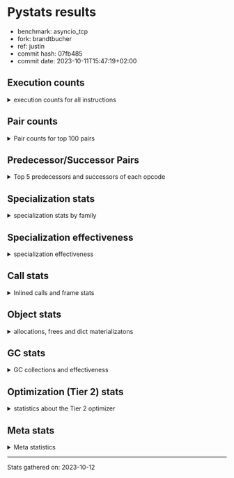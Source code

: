 
# Pystats results

- benchmark: asyncio_tcp
- fork: brandtbucher
- ref: justin
- commit hash: 07fb485
- commit date: 2023-10-11T15:47:19+02:00

## Execution counts

<details>
<summary> execution counts for all instructions </summary>

|Name | Count | Self | Cumulative | Miss ratio | 
|---|---:|---:|---:|---:|
| LOAD_FAST | 65,982,375 | 21.3% | 21.3% |  |
| LOAD_ATTR_INSTANCE_VALUE | 22,723,215 | 7.4% | 28.7% |  |
| RESUME_CHECK | 16,155,660 | 5.2% | 33.9% |  |
| STORE_FAST | 14,751,825 | 4.8% | 38.7% |  |
| POP_JUMP_IF_FALSE | 13,589,280 | 4.4% | 43.1% |  |
| CALL_PY_EXACT_ARGS | 11,454,495 | 3.7% | 46.8% |  |
| LOAD_CONST | 10,886,370 | 3.5% | 50.3% |  |
| LOAD_ATTR_METHOD_WITH_VALUES | 9,997,845 | 3.2% | 53.6% |  |
| TO_BOOL_BOOL | 9,881,220 | 3.2% | 56.8% |  |
| POP_TOP | 9,633,090 | 3.1% | 59.9% |  |
| RETURN_VALUE | 9,411,660 | 3.0% | 62.9% |  |
| LOAD_GLOBAL_MODULE | 6,383,035 | 2.1% | 65.0% |  |
| LOAD_FAST_LOAD_FAST | 6,072,585 | 2.0% | 66.9% |  |
| RETURN_CONST | 5,821,905 | 1.9% | 68.8% |  |
| LOAD_GLOBAL_BUILTIN | 5,765,280 | 1.9% | 70.7% | 0.0% |
| POP_JUMP_IF_TRUE | 5,047,740 | 1.6% | 72.3% |  |
| LOAD_ATTR_SLOT | 5,030,625 | 1.6% | 74.0% |  |
| LOAD_ATTR_METHOD_NO_DICT | 4,635,180 | 1.5% | 75.4% |  |
| STORE_ATTR_SLOT | 4,209,270 | 1.4% | 76.8% |  |
| LOAD_ATTR | 4,129,565 | 1.3% | 78.1% |  |
| NOP | 3,719,430 | 1.2% | 79.4% |  |
| CALL | 3,270,825 | 1.1% | 80.4% |  |
| BINARY_OP | 3,170,290 | 1.0% | 81.4% |  |
| TO_BOOL_INT | 3,157,455 | 1.0% | 82.5% |  |
| COMPARE_OP_INT | 2,783,925 | 0.9% | 83.4% |  |
| LOAD_ATTR_MODULE | 2,567,335 | 0.8% | 84.2% |  |
| PUSH_NULL | 2,269,905 | 0.7% | 84.9% |  |
| CALL_LEN | 2,214,750 | 0.7% | 85.6% |  |
| COPY | 2,026,110 | 0.7% | 86.3% |  |
| INTERPRETER_EXIT | 1,999,350 | 0.6% | 86.9% |  |
| JUMP_FORWARD | 1,960,380 | 0.6% | 87.6% |  |
| TO_BOOL | 1,827,890 | 0.6% | 88.2% |  |
| ENTER_EXECUTOR | 1,814,895 | 0.6% | 88.8% |  |
| POP_JUMP_IF_NOT_NONE | 1,750,920 | 0.6% | 89.3% |  |
| POP_JUMP_IF_NONE | 1,715,355 | 0.6% | 89.9% |  |
| STORE_ATTR_INSTANCE_VALUE | 1,703,160 | 0.6% | 90.4% |  |
| GET_ITER | 1,449,960 | 0.5% | 90.9% |  |
| SEND_GEN | 1,227,720 | 0.4% | 91.3% |  |
| BUILD_LIST | 1,203,240 | 0.4% | 91.7% |  |
| TO_BOOL_LIST | 1,196,700 | 0.4% | 92.1% |  |
| STORE_FAST_STORE_FAST | 1,092,645 | 0.4% | 92.4% |  |
| UNPACK_SEQUENCE_TWO_TUPLE | 1,092,525 | 0.4% | 92.8% |  |
| CALL_METHOD_DESCRIPTOR_FAST | 1,012,815 | 0.3% | 93.1% |  |
| CALL_ISINSTANCE | 986,280 | 0.3% | 93.4% |  |
| YIELD_VALUE | 980,760 | 0.3% | 93.7% |  |
| JUMP_BACKWARD_NO_INTERRUPT | 980,640 | 0.3% | 94.1% |  |
| CALL_METHOD_DESCRIPTOR_FAST_WITH_KEYWORDS | 973,350 | 0.3% | 94.4% |  |
| FOR_ITER_LIST | 962,940 | 0.3% | 94.7% |  |
| UNARY_NOT | 960,120 | 0.3% | 95.0% |  |
| CALL_METHOD_DESCRIPTOR_O | 820,785 | 0.3% | 95.3% | 0.1% |
| BUILD_TUPLE | 773,955 | 0.3% | 95.5% |  |
| CALL_METHOD_DESCRIPTOR_NOARGS | 769,620 | 0.2% | 95.8% | 0.2% |
| CALL_FUNCTION_EX | 768,285 | 0.2% | 96.0% |  |
| GET_AWAITABLE | 740,280 | 0.2% | 96.2% |  |
| END_SEND | 740,280 | 0.2% | 96.5% |  |
| LIST_EXTEND | 721,200 | 0.2% | 96.7% |  |
| CALL_INTRINSIC_1 | 721,200 | 0.2% | 97.0% |  |
| LOAD_DEREF | 543,810 | 0.2% | 97.1% |  |
| CALL_BUILTIN_CLASS | 539,235 | 0.2% | 97.3% |  |
| SWAP | 532,875 | 0.2% | 97.5% |  |
| COPY_FREE_VARS | 518,550 | 0.2% | 97.6% |  |
| LOAD_ATTR_NONDESCRIPTOR_WITH_VALUES | 498,375 | 0.2% | 97.8% |  |
| TO_BOOL_NONE | 496,500 | 0.2% | 98.0% |  |
| RETURN_GENERATOR | 493,980 | 0.2% | 98.1% |  |
| SEND | 493,600 | 0.2% | 98.3% |  |
| CALL_PY_WITH_DEFAULTS | 493,290 | 0.2% | 98.4% |  |
| UNARY_INVERT | 486,405 | 0.2% | 98.6% |  |
| LOAD_SUPER_ATTR_METHOD | 482,100 | 0.2% | 98.8% |  |
| FOR_ITER_RANGE | 481,200 | 0.2% | 98.9% |  |
| BINARY_OP_ADD_FLOAT | 480,960 | 0.2% | 99.1% |  |
| CALL_LIST_APPEND | 280,365 | 0.1% | 99.2% |  |
| BINARY_SLICE | 280,245 | 0.1% | 99.2% |  |
| CALL_KW | 260,130 | 0.1% | 99.3% |  |
| STORE_SUBSCR_DICT | 252,570 | 0.1% | 99.4% |  |
| CALL_BOUND_METHOD_EXACT_ARGS | 252,090 | 0.1% | 99.5% |  |
| CONTAINS_OP | 241,080 | 0.1% | 99.6% |  |
| LOAD_ATTR_PROPERTY | 241,020 | 0.1% | 99.7% |  |
| BINARY_OP_ADD_INT | 240,540 | 0.1% | 99.7% |  |
| DELETE_SUBSCR | 240,240 | 0.1% | 99.8% |  |
| BUILD_SLICE | 240,240 | 0.1% | 99.9% |  |
| BINARY_OP_MULTIPLY_INT | 240,240 | 0.1% | 100.0% |  |
| CALL_BUILTIN_FAST_WITH_KEYWORDS | 45,645 | 0.0% | 100.0% |  |
| COMPARE_OP | 13,470 | 0.0% | 100.0% |  |
| BINARY_SUBSCR_DICT | 12,750 | 0.0% | 100.0% |  |
| FOR_ITER | 12,420 | 0.0% | 100.0% |  |
| JUMP_BACKWARD | 6,615 | 0.0% | 100.0% |  |
| BINARY_OP_SUBTRACT_INT | 6,120 | 0.0% | 100.0% |  |
| STORE_ATTR | 2,200 | 0.0% | 100.0% |  |
| LOAD_GLOBAL | 2,100 | 0.0% | 100.0% |  |
| IS_OP | 1,020 | 0.0% | 100.0% |  |
| MAKE_CELL | 840 | 0.0% | 100.0% |  |
| CALL_TYPE_1 | 720 | 0.0% | 100.0% |  |
| STORE_DEREF | 660 | 0.0% | 100.0% |  |
| LOAD_SUPER_ATTR_ATTR | 540 | 0.0% | 100.0% |  |
| CALL_BUILTIN_FAST | 540 | 0.0% | 100.0% |  |
| BUILD_MAP | 540 | 0.0% | 100.0% |  |
| PUSH_EXC_INFO | 480 | 0.0% | 100.0% |  |
| POP_EXCEPT | 480 | 0.0% | 100.0% |  |
| CHECK_EXC_MATCH | 480 | 0.0% | 100.0% |  |
| EXIT_INIT_CHECK | 420 | 0.0% | 100.0% |  |
| CALL_ALLOC_AND_ENTER_INIT | 420 | 0.0% | 100.0% |  |
| SET_FUNCTION_ATTRIBUTE | 360 | 0.0% | 100.0% |  |
| MAKE_FUNCTION | 360 | 0.0% | 100.0% |  |
| LOAD_ATTR_CLASS | 300 | 0.0% | 100.0% |  |
| BUILD_SET | 300 | 0.0% | 100.0% |  |
| BINARY_SUBSCR_GETITEM | 300 | 0.0% | 100.0% |  |
| CALL_BUILTIN_O | 240 | 0.0% | 100.0% | 25.0% |
| UNPACK_SEQUENCE | 200 | 0.0% | 100.0% |  |
| UNPACK_SEQUENCE_TUPLE | 180 | 0.0% | 100.0% |  |
| STORE_SUBSCR | 180 | 0.0% | 100.0% |  |
| DICT_MERGE | 180 | 0.0% | 100.0% |  |
| COMPARE_OP_STR | 180 | 0.0% | 100.0% |  |
| LOAD_SUPER_ATTR | 140 | 0.0% | 100.0% |  |
| FOR_ITER_TUPLE | 120 | 0.0% | 100.0% |  |
| RERAISE | 60 | 0.0% | 100.0% |  |
| RAISE_VARARGS | 60 | 0.0% | 100.0% |  |
| LOAD_FAST_AND_CLEAR | 60 | 0.0% | 100.0% |  |
| LIST_APPEND | 60 | 0.0% | 100.0% |  |
| IMPORT_NAME | 60 | 0.0% | 100.0% |  |
| BINARY_SUBSCR_LIST_INT | 60 | 0.0% | 100.0% |  |
| BINARY_OP_SUBTRACT_FLOAT | 60 | 0.0% | 100.0% |  |
| BEFORE_ASYNC_WITH | 60 | 0.0% | 100.0% |  |
| BINARY_SUBSCR | 40 | 0.0% | 100.0% |  |


</details>

## Pair counts

<details>
<summary> Pair counts for top 100 pairs </summary>

|Pair | Count | Self | Cumulative | 
|---|---:|---:|---:|
| LOAD_FAST LOAD_ATTR_INSTANCE_VALUE | 21,970,455 | 7.1% | 7.1% |
| CALL_PY_EXACT_ARGS RESUME_CHECK | 10,708,065 | 3.5% | 10.6% |
| RESUME_CHECK LOAD_FAST | 10,190,550 | 3.3% | 13.9% |
| STORE_FAST LOAD_FAST | 8,914,515 | 2.9% | 16.8% |
| POP_JUMP_IF_FALSE LOAD_FAST | 7,313,850 | 2.4% | 19.1% |
| TO_BOOL_BOOL POP_JUMP_IF_FALSE | 6,694,470 | 2.2% | 21.3% |
| LOAD_ATTR_METHOD_WITH_VALUES CALL_PY_EXACT_ARGS | 5,281,805 | 1.7% | 23.0% |
| LOAD_FAST LOAD_ATTR_SLOT | 5,024,525 | 1.6% | 24.6% |
| LOAD_FAST LOAD_ATTR_METHOD_WITH_VALUES | 4,823,045 | 1.6% | 26.2% |
| RETURN_CONST POP_TOP | 4,791,375 | 1.6% | 27.7% |
| LOAD_FAST CALL_PY_EXACT_ARGS | 4,702,430 | 1.5% | 29.3% |
| LOAD_CONST LOAD_FAST | 4,412,670 | 1.4% | 30.7% |
| LOAD_ATTR_INSTANCE_VALUE TO_BOOL_BOOL | 4,375,875 | 1.4% | 32.1% |
| LOAD_ATTR_METHOD_WITH_VALUES LOAD_FAST | 4,214,130 | 1.4% | 33.5% |
| POP_TOP LOAD_FAST | 4,000,545 | 1.3% | 34.8% |
| LOAD_GLOBAL_BUILTIN LOAD_FAST | 3,963,690 | 1.3% | 36.0% |
| LOAD_FAST RETURN_VALUE | 3,445,035 | 1.1% | 37.1% |
| LOAD_FAST LOAD_ATTR | 3,378,845 | 1.1% | 38.2% |
| LOAD_ATTR_INSTANCE_VALUE LOAD_ATTR_METHOD_NO_DICT | 2,973,925 | 1.0% | 39.2% |
| LOAD_ATTR_INSTANCE_VALUE LOAD_ATTR_METHOD_WITH_VALUES | 2,967,710 | 1.0% | 40.2% |
| LOAD_FAST LOAD_GLOBAL_MODULE | 2,832,805 | 0.9% | 41.1% |
| POP_JUMP_IF_TRUE LOAD_FAST | 2,820,330 | 0.9% | 42.0% |
| COMPARE_OP_INT POP_JUMP_IF_FALSE | 2,783,685 | 0.9% | 42.9% |
| LOAD_CONST STORE_FAST | 2,735,055 | 0.9% | 43.8% |
| NOP LOAD_FAST | 2,733,630 | 0.9% | 44.7% |
| LOAD_ATTR_INSTANCE_VALUE RETURN_VALUE | 2,710,305 | 0.9% | 45.5% |
| LOAD_GLOBAL_MODULE LOAD_ATTR_MODULE | 2,566,115 | 0.8% | 46.4% |
| RETURN_VALUE STORE_FAST | 2,477,520 | 0.8% | 47.2% |
| LOAD_FAST LOAD_CONST | 2,459,775 | 0.8% | 48.0% |
| RETURN_VALUE TO_BOOL_BOOL | 2,445,075 | 0.8% | 48.8% |
| LOAD_FAST STORE_ATTR_SLOT | 2,233,170 | 0.7% | 49.5% |
| TO_BOOL_BOOL POP_JUMP_IF_TRUE | 2,226,690 | 0.7% | 50.2% |
| TO_BOOL_INT POP_JUMP_IF_FALSE | 2,150,205 | 0.7% | 50.9% |
| LOAD_ATTR_METHOD_NO_DICT LOAD_FAST | 2,084,910 | 0.7% | 51.6% |
| POP_TOP RETURN_CONST | 2,040,930 | 0.7% | 52.2% |
| CACHE RESUME_CHECK | 1,998,210 | 0.6% | 52.9% |
| RESUME_CHECK LOAD_GLOBAL_BUILTIN | 1,994,385 | 0.6% | 53.5% |
| LOAD_FAST_LOAD_FAST STORE_ATTR_SLOT | 1,976,100 | 0.6% | 54.2% |
| LOAD_ATTR_INSTANCE_VALUE CALL_LEN | 1,923,000 | 0.6% | 54.8% |
| TO_BOOL POP_JUMP_IF_TRUE | 1,813,260 | 0.6% | 55.4% |
| POP_JUMP_IF_FALSE LOAD_CONST | 1,732,620 | 0.6% | 55.9% |
| STORE_FAST JUMP_FORWARD | 1,719,300 | 0.6% | 56.5% |
| RESUME_CHECK NOP | 1,718,910 | 0.6% | 57.0% |
| LOAD_CONST COMPARE_OP_INT | 1,713,320 | 0.6% | 57.6% |
| LOAD_FAST STORE_ATTR_INSTANCE_VALUE | 1,699,620 | 0.5% | 58.1% |
| COPY TO_BOOL_INT | 1,545,150 | 0.5% | 58.6% |
| LOAD_GLOBAL_MODULE BINARY_OP | 1,544,790 | 0.5% | 59.1% |
| CALL STORE_FAST | 1,520,190 | 0.5% | 59.6% |
| LOAD_ATTR_MODULE PUSH_NULL | 1,511,275 | 0.5% | 60.1% |
| LOAD_FAST POP_JUMP_IF_NOT_NONE | 1,509,720 | 0.5% | 60.6% |
| POP_TOP LOAD_CONST | 1,501,935 | 0.5% | 61.1% |
| STORE_ATTR_SLOT LOAD_FAST_LOAD_FAST | 1,481,655 | 0.5% | 61.6% |
| JUMP_FORWARD LOAD_FAST | 1,478,940 | 0.5% | 62.1% |
| POP_JUMP_IF_NONE LOAD_FAST | 1,473,135 | 0.5% | 62.5% |
| LOAD_ATTR_SLOT LOAD_ATTR_METHOD_WITH_VALUES | 1,472,480 | 0.5% | 63.0% |
| LOAD_FAST LOAD_ATTR_METHOD_NO_DICT | 1,374,465 | 0.4% | 63.5% |
| LOAD_ATTR_SLOT TO_BOOL_BOOL | 1,332,900 | 0.4% | 63.9% |
| LOAD_ATTR_METHOD_NO_DICT LOAD_FAST_LOAD_FAST | 1,299,225 | 0.4% | 64.3% |
| LOAD_FAST_LOAD_FAST LOAD_FAST | 1,262,115 | 0.4% | 64.7% |
| RESUME_CHECK LOAD_GLOBAL_MODULE | 1,256,725 | 0.4% | 65.1% |
| STORE_ATTR_SLOT LOAD_CONST | 1,234,275 | 0.4% | 65.5% |
| LOAD_FAST LOAD_GLOBAL_BUILTIN | 1,226,040 | 0.4% | 65.9% |
| TO_BOOL_LIST POP_JUMP_IF_FALSE | 1,196,580 | 0.4% | 66.3% |
| LOAD_ATTR_INSTANCE_VALUE TO_BOOL_LIST | 1,196,580 | 0.4% | 66.7% |
| UNPACK_SEQUENCE_TWO_TUPLE STORE_FAST_STORE_FAST | 1,092,405 | 0.4% | 67.0% |
| STORE_FAST_STORE_FAST LOAD_FAST | 1,092,045 | 0.4% | 67.4% |
| BINARY_OP COPY | 1,064,190 | 0.3% | 67.7% |
| POP_JUMP_IF_FALSE RETURN_CONST | 1,026,900 | 0.3% | 68.1% |
| LOAD_ATTR LOAD_FAST | 1,025,925 | 0.3% | 68.4% |
| LOAD_GLOBAL_MODULE LOAD_FAST | 1,024,965 | 0.3% | 68.7% |
| POP_JUMP_IF_NOT_NONE LOAD_FAST | 1,020,915 | 0.3% | 69.1% |
| LOAD_FAST TO_BOOL | 1,018,760 | 0.3% | 69.4% |
| POP_JUMP_IF_FALSE POP_TOP | 1,018,560 | 0.3% | 69.7% |
| STORE_FAST RETURN_CONST | 1,008,765 | 0.3% | 70.1% |
| TO_BOOL_INT POP_JUMP_IF_TRUE | 1,007,190 | 0.3% | 70.4% |
| CALL RETURN_VALUE | 1,002,045 | 0.3% | 70.7% |
| CALL_LEN STORE_FAST | 1,001,640 | 0.3% | 71.0% |
| RETURN_VALUE RETURN_VALUE | 986,220 | 0.3% | 71.3% |
| CALL_ISINSTANCE TO_BOOL_BOOL | 986,180 | 0.3% | 71.7% |
| LOAD_GLOBAL_BUILTIN CALL_ISINSTANCE | 985,760 | 0.3% | 72.0% |
| NOP LOAD_GLOBAL_MODULE | 985,180 | 0.3% | 72.3% |
| LOAD_FAST STORE_FAST | 985,080 | 0.3% | 72.6% |
| POP_JUMP_IF_TRUE LOAD_CONST | 985,065 | 0.3% | 72.9% |
| LOAD_FAST POP_JUMP_IF_NONE | 981,570 | 0.3% | 73.3% |
| RESUME_CHECK JUMP_BACKWARD_NO_INTERRUPT | 980,640 | 0.3% | 73.6% |
| RETURN_VALUE INTERPRETER_EXIT | 975,300 | 0.3% | 73.9% |
| STORE_ATTR_INSTANCE_VALUE LOAD_FAST | 975,000 | 0.3% | 74.2% |
| STORE_FAST NOP | 974,370 | 0.3% | 74.5% |
| LOAD_FAST GET_ITER | 962,580 | 0.3% | 74.8% |
| GET_ITER FOR_ITER_LIST | 962,500 | 0.3% | 75.1% |
| TO_BOOL_BOOL UNARY_NOT | 960,060 | 0.3% | 75.5% |
| CALL_METHOD_DESCRIPTOR_O POP_TOP | 820,725 | 0.3% | 75.7% |
| LOAD_ATTR_INSTANCE_VALUE TO_BOOL | 807,210 | 0.3% | 76.0% |
| BINARY_OP TO_BOOL_INT | 800,250 | 0.3% | 76.2% |
| PUSH_NULL LOAD_FAST | 793,185 | 0.3% | 76.5% |
| LOAD_FAST CALL_METHOD_DESCRIPTOR_O | 786,345 | 0.3% | 76.8% |
| BINARY_OP STORE_FAST | 778,500 | 0.3% | 77.0% |
| RETURN_CONST INTERPRETER_EXIT | 777,030 | 0.3% | 77.3% |
| CALL_FUNCTION_EX POP_TOP | 767,865 | 0.2% | 77.5% |
| RETURN_VALUE LOAD_FAST | 761,505 | 0.2% | 77.8% |


</details>

## Predecessor/Successor Pairs

<details>
<summary> Top 5 predecessors and successors of each opcode </summary>

### BINARY_SLICE

<details>
<summary> Successors and predecessors for BINARY_SLICE </summary>

|Predecessors | Count | Percentage | 
|---|---:|---:|
| LOAD_FAST | 240,240 | 85.7% |
| LOAD_CONST | 40,005 | 14.3% |

|Successors | Count | Percentage | 
|---|---:|---:|
| CALL | 240,240 | 85.7% |
| CALL_METHOD_DESCRIPTOR_O | 33,720 | 12.0% |
| STORE_FAST | 5,925 | 2.1% |
| UNPACK_SEQUENCE_TWO_TUPLE | 180 | 0.1% |
| LIST_EXTEND | 180 | 0.1% |


</details>

### CACHE

<details>
<summary> Successors and predecessors for CACHE </summary>

|Predecessors | Count | Percentage | 
|---|---:|---:|

|Successors | Count | Percentage | 
|---|---:|---:|
| RESUME_CHECK | 1,998,210 | 99.9% |
| COPY_FREE_VARS | 540 | 0.0% |
| POP_TOP | 300 | 0.0% |
| RETURN_GENERATOR | 240 | 0.0% |
| MAKE_CELL | 60 | 0.0% |


</details>

### BEFORE_ASYNC_WITH

<details>
<summary> Successors and predecessors for BEFORE_ASYNC_WITH </summary>

|Predecessors | Count | Percentage | 
|---|---:|---:|
| LOAD_FAST | 60 | 100.0% |

|Successors | Count | Percentage | 
|---|---:|---:|
| GET_AWAITABLE | 60 | 100.0% |


</details>

### BINARY_SUBSCR

<details>
<summary> Successors and predecessors for BINARY_SUBSCR </summary>

|Predecessors | Count | Percentage | 
|---|---:|---:|
| LOAD_FAST | 20 | 50.0% |
| LOAD_CONST | 20 | 50.0% |

|Successors | Count | Percentage | 
|---|---:|---:|
| BINARY_SUBSCR_LIST_INT | 20 | 50.0% |
| BINARY_SUBSCR_DICT | 20 | 50.0% |


</details>

### CHECK_EXC_MATCH

<details>
<summary> Successors and predecessors for CHECK_EXC_MATCH </summary>

|Predecessors | Count | Percentage | 
|---|---:|---:|
| LOAD_GLOBAL_BUILTIN | 360 | 75.0% |
| BUILD_TUPLE | 120 | 25.0% |

|Successors | Count | Percentage | 
|---|---:|---:|
| POP_JUMP_IF_FALSE | 480 | 100.0% |


</details>

### DELETE_SUBSCR

<details>
<summary> Successors and predecessors for DELETE_SUBSCR </summary>

|Predecessors | Count | Percentage | 
|---|---:|---:|
| BUILD_SLICE | 240,240 | 100.0% |

|Successors | Count | Percentage | 
|---|---:|---:|
| LOAD_FAST | 240,240 | 100.0% |


</details>

### END_SEND

<details>
<summary> Successors and predecessors for END_SEND </summary>

|Predecessors | Count | Percentage | 
|---|---:|---:|
| RETURN_CONST | 252,660 | 34.1% |
| SEND | 246,600 | 33.3% |
| RETURN_VALUE | 241,020 | 32.6% |

|Successors | Count | Percentage | 
|---|---:|---:|
| POP_TOP | 499,380 | 67.5% |
| STORE_FAST | 240,600 | 32.5% |
| UNPACK_SEQUENCE_TWO_TUPLE | 120 | 0.0% |
| UNPACK_SEQUENCE | 60 | 0.0% |
| RETURN_VALUE | 60 | 0.0% |


</details>

### EXIT_INIT_CHECK

<details>
<summary> Successors and predecessors for EXIT_INIT_CHECK </summary>

|Predecessors | Count | Percentage | 
|---|---:|---:|
| RETURN_CONST | 420 | 100.0% |

|Successors | Count | Percentage | 
|---|---:|---:|
| RETURN_VALUE | 420 | 100.0% |


</details>

### GET_ITER

<details>
<summary> Successors and predecessors for GET_ITER </summary>

|Predecessors | Count | Percentage | 
|---|---:|---:|
| LOAD_FAST | 962,580 | 66.4% |
| CALL_BUILTIN_CLASS | 481,140 | 33.2% |
| LOAD_ATTR_INSTANCE_VALUE | 6,060 | 0.4% |
| CALL_METHOD_DESCRIPTOR_NOARGS | 120 | 0.0% |
| LOAD_DEREF | 60 | 0.0% |

|Successors | Count | Percentage | 
|---|---:|---:|
| FOR_ITER_LIST | 962,500 | 66.4% |
| FOR_ITER_RANGE | 481,080 | 33.2% |
| FOR_ITER | 6,260 | 0.4% |
| LOAD_FAST_AND_CLEAR | 60 | 0.0% |
| FOR_ITER_TUPLE | 60 | 0.0% |


</details>

### INTERPRETER_EXIT

<details>
<summary> Successors and predecessors for INTERPRETER_EXIT </summary>

|Predecessors | Count | Percentage | 
|---|---:|---:|
| RETURN_VALUE | 975,300 | 48.8% |
| RETURN_CONST | 777,030 | 38.9% |
| YIELD_VALUE | 246,720 | 12.3% |
| RETURN_GENERATOR | 300 | 0.0% |

|Successors | Count | Percentage | 
|---|---:|---:|


</details>

### MAKE_FUNCTION

<details>
<summary> Successors and predecessors for MAKE_FUNCTION </summary>

|Predecessors | Count | Percentage | 
|---|---:|---:|
| LOAD_CONST | 360 | 100.0% |

|Successors | Count | Percentage | 
|---|---:|---:|
| SET_FUNCTION_ATTRIBUTE | 360 | 100.0% |


</details>

### NOP

<details>
<summary> Successors and predecessors for NOP </summary>

|Predecessors | Count | Percentage | 
|---|---:|---:|
| RESUME_CHECK | 1,718,910 | 46.2% |
| STORE_FAST | 974,370 | 26.2% |
| POP_JUMP_IF_FALSE | 520,905 | 14.0% |
| POP_JUMP_IF_TRUE | 246,345 | 6.6% |
| STORE_ATTR_INSTANCE_VALUE | 240,240 | 6.5% |

|Successors | Count | Percentage | 
|---|---:|---:|
| LOAD_FAST | 2,733,630 | 73.5% |
| LOAD_GLOBAL_MODULE | 985,180 | 26.5% |
| LOAD_GLOBAL_BUILTIN | 300 | 0.0% |
| LOAD_DEREF | 120 | 0.0% |
| LOAD_GLOBAL | 80 | 0.0% |


</details>

### POP_EXCEPT

<details>
<summary> Successors and predecessors for POP_EXCEPT </summary>

|Predecessors | Count | Percentage | 
|---|---:|---:|
| POP_TOP | 360 | 75.0% |
| SWAP | 60 | 12.5% |
| COPY | 60 | 12.5% |

|Successors | Count | Percentage | 
|---|---:|---:|
| RETURN_CONST | 240 | 50.0% |
| RETURN_VALUE | 60 | 12.5% |
| RERAISE | 60 | 12.5% |
| POP_TOP | 60 | 12.5% |
| LOAD_CONST | 60 | 12.5% |


</details>

### POP_TOP

<details>
<summary> Successors and predecessors for POP_TOP </summary>

|Predecessors | Count | Percentage | 
|---|---:|---:|
| RETURN_CONST | 4,791,375 | 49.7% |
| POP_JUMP_IF_FALSE | 1,018,560 | 10.6% |
| CALL_METHOD_DESCRIPTOR_O | 820,725 | 8.5% |
| CALL_FUNCTION_EX | 767,865 | 8.0% |
| END_SEND | 499,380 | 5.2% |

|Successors | Count | Percentage | 
|---|---:|---:|
| LOAD_FAST | 4,000,545 | 41.5% |
| RETURN_CONST | 2,040,930 | 21.2% |
| LOAD_CONST | 1,501,935 | 15.6% |
| ENTER_EXECUTOR | 573,450 | 6.0% |
| LOAD_GLOBAL_MODULE | 527,130 | 5.5% |


</details>

### PUSH_EXC_INFO

<details>
<summary> Successors and predecessors for PUSH_EXC_INFO </summary>

|Predecessors | Count | Percentage | 
|---|---:|---:|
| BINARY_SUBSCR_DICT | 300 | 62.5% |
| RERAISE | 60 | 12.5% |
| CALL_METHOD_DESCRIPTOR_O | 60 | 12.5% |
| CALL_METHOD_DESCRIPTOR_NOARGS | 60 | 12.5% |

|Successors | Count | Percentage | 
|---|---:|---:|
| LOAD_GLOBAL_BUILTIN | 440 | 91.7% |
| LOAD_GLOBAL | 40 | 8.3% |


</details>

### PUSH_NULL

<details>
<summary> Successors and predecessors for PUSH_NULL </summary>

|Predecessors | Count | Percentage | 
|---|---:|---:|
| LOAD_ATTR_MODULE | 1,511,275 | 66.6% |
| LOAD_ATTR | 721,460 | 31.8% |
| LOAD_DEREF | 35,610 | 1.6% |
| LOAD_FAST | 1,560 | 0.1% |

|Successors | Count | Percentage | 
|---|---:|---:|
| LOAD_FAST | 793,185 | 34.9% |
| LOAD_FAST_LOAD_FAST | 746,595 | 32.9% |
| CALL | 729,465 | 32.1% |
| LOAD_CONST | 360 | 0.0% |
| CALL_PY_EXACT_ARGS | 160 | 0.0% |


</details>

### RETURN_GENERATOR

<details>
<summary> Successors and predecessors for RETURN_GENERATOR </summary>

|Predecessors | Count | Percentage | 
|---|---:|---:|
| CALL_PY_EXACT_ARGS | 252,900 | 51.2% |
| ENTER_EXECUTOR | 240,180 | 48.6% |
| CALL_KW | 300 | 0.1% |
| CACHE | 240 | 0.0% |
| MAKE_CELL | 180 | 0.0% |

|Successors | Count | Percentage | 
|---|---:|---:|
| GET_AWAITABLE | 493,380 | 99.9% |
| INTERPRETER_EXIT | 300 | 0.1% |
| STORE_FAST | 120 | 0.0% |
| CALL | 80 | 0.0% |
| LIST_APPEND | 60 | 0.0% |


</details>

### RETURN_VALUE

<details>
<summary> Successors and predecessors for RETURN_VALUE </summary>

|Predecessors | Count | Percentage | 
|---|---:|---:|
| LOAD_FAST | 3,445,035 | 36.6% |
| LOAD_ATTR_INSTANCE_VALUE | 2,710,305 | 28.8% |
| CALL | 1,002,045 | 10.6% |
| RETURN_VALUE | 986,220 | 10.5% |
| CALL_METHOD_DESCRIPTOR_FAST | 492,630 | 5.2% |

|Successors | Count | Percentage | 
|---|---:|---:|
| STORE_FAST | 2,477,520 | 26.3% |
| TO_BOOL_BOOL | 2,445,075 | 26.0% |
| RETURN_VALUE | 986,220 | 10.5% |
| INTERPRETER_EXIT | 975,300 | 10.4% |
| LOAD_FAST | 761,505 | 8.1% |


</details>

### STORE_SUBSCR

<details>
<summary> Successors and predecessors for STORE_SUBSCR </summary>

|Predecessors | Count | Percentage | 
|---|---:|---:|
| LOAD_ATTR_INSTANCE_VALUE | 120 | 66.7% |
| STORE_SUBSCR | 20 | 11.1% |
| LOAD_FAST | 20 | 11.1% |
| LOAD_CONST | 20 | 11.1% |

|Successors | Count | Percentage | 
|---|---:|---:|
| RETURN_CONST | 120 | 66.7% |
| STORE_SUBSCR_DICT | 40 | 22.2% |
| STORE_SUBSCR | 20 | 11.1% |


</details>

### TO_BOOL

<details>
<summary> Successors and predecessors for TO_BOOL </summary>

|Predecessors | Count | Percentage | 
|---|---:|---:|
| LOAD_FAST | 1,018,760 | 55.7% |
| LOAD_ATTR_INSTANCE_VALUE | 807,210 | 44.2% |
| TO_BOOL | 740 | 0.0% |
| LOAD_ATTR | 560 | 0.0% |
| CALL_METHOD_DESCRIPTOR_NOARGS | 200 | 0.0% |

|Successors | Count | Percentage | 
|---|---:|---:|
| POP_JUMP_IF_TRUE | 1,813,260 | 99.2% |
| POP_JUMP_IF_FALSE | 12,870 | 0.7% |
| TO_BOOL_BOOL | 860 | 0.0% |
| TO_BOOL | 740 | 0.0% |
| TO_BOOL_NONE | 100 | 0.0% |


</details>

### UNARY_INVERT

<details>
<summary> Successors and predecessors for UNARY_INVERT </summary>

|Predecessors | Count | Percentage | 
|---|---:|---:|
| LOAD_ATTR_MODULE | 246,165 | 50.6% |
| BINARY_OP | 240,240 | 49.4% |

|Successors | Count | Percentage | 
|---|---:|---:|
| BINARY_OP | 486,405 | 100.0% |


</details>

### UNARY_NOT

<details>
<summary> Successors and predecessors for UNARY_NOT </summary>

|Predecessors | Count | Percentage | 
|---|---:|---:|
| TO_BOOL_BOOL | 960,060 | 100.0% |
| TO_BOOL_INT | 60 | 0.0% |

|Successors | Count | Percentage | 
|---|---:|---:|
| COPY | 480,060 | 50.0% |
| RETURN_VALUE | 480,000 | 50.0% |
| STORE_FAST | 60 | 0.0% |


</details>

### BINARY_OP

<details>
<summary> Successors and predecessors for BINARY_OP </summary>

|Predecessors | Count | Percentage | 
|---|---:|---:|
| LOAD_GLOBAL_MODULE | 1,544,790 | 48.7% |
| LOAD_ATTR_MODULE | 565,935 | 17.9% |
| UNARY_INVERT | 486,405 | 15.3% |
| POP_JUMP_IF_FALSE | 285,870 | 9.0% |
| LOAD_ATTR | 280,065 | 8.8% |

|Successors | Count | Percentage | 
|---|---:|---:|
| COPY | 1,064,190 | 33.6% |
| TO_BOOL_INT | 800,250 | 25.2% |
| STORE_FAST | 778,500 | 24.6% |
| BUILD_TUPLE | 280,065 | 8.8% |
| UNARY_INVERT | 240,240 | 7.6% |


</details>

### BUILD_LIST

<details>
<summary> Successors and predecessors for BUILD_LIST </summary>

|Predecessors | Count | Percentage | 
|---|---:|---:|
| STORE_FAST | 481,080 | 40.0% |
| LOAD_ATTR_SLOT | 480,960 | 40.0% |
| LOAD_FAST_LOAD_FAST | 240,060 | 20.0% |
| LOAD_FAST | 480 | 0.0% |
| STORE_ATTR_INSTANCE_VALUE | 240 | 0.0% |

|Successors | Count | Percentage | 
|---|---:|---:|
| LOAD_FAST | 721,440 | 60.0% |
| STORE_FAST | 481,440 | 40.0% |
| RETURN_VALUE | 180 | 0.0% |
| STORE_DEREF | 120 | 0.0% |
| SWAP | 60 | 0.0% |


</details>

### BUILD_MAP

<details>
<summary> Successors and predecessors for BUILD_MAP </summary>

|Predecessors | Count | Percentage | 
|---|---:|---:|
| BUILD_TUPLE | 180 | 33.3% |
| STORE_FAST | 60 | 11.1% |
| STORE_ATTR_INSTANCE_VALUE | 60 | 11.1% |
| RESUME_CHECK | 60 | 11.1% |
| POP_TOP | 60 | 11.1% |

|Successors | Count | Percentage | 
|---|---:|---:|
| LOAD_FAST | 360 | 66.7% |
| STORE_FAST | 180 | 33.3% |


</details>

### BUILD_SET

<details>
<summary> Successors and predecessors for BUILD_SET </summary>

|Predecessors | Count | Percentage | 
|---|---:|---:|
| LOAD_ATTR_MODULE | 300 | 100.0% |

|Successors | Count | Percentage | 
|---|---:|---:|
| CONTAINS_OP | 300 | 100.0% |


</details>

### BUILD_SLICE

<details>
<summary> Successors and predecessors for BUILD_SLICE </summary>

|Predecessors | Count | Percentage | 
|---|---:|---:|
| LOAD_FAST | 240,240 | 100.0% |

|Successors | Count | Percentage | 
|---|---:|---:|
| DELETE_SUBSCR | 240,240 | 100.0% |


</details>

### BUILD_TUPLE

<details>
<summary> Successors and predecessors for BUILD_TUPLE </summary>

|Predecessors | Count | Percentage | 
|---|---:|---:|
| BINARY_OP | 280,065 | 36.2% |
| LOAD_CONST | 246,105 | 31.8% |
| LOAD_FAST | 240,720 | 31.1% |
| LOAD_FAST_LOAD_FAST | 6,525 | 0.8% |
| LOAD_GLOBAL_BUILTIN | 240 | 0.0% |

|Successors | Count | Percentage | 
|---|---:|---:|
| CALL_LIST_APPEND | 280,065 | 36.2% |
| CALL_PY_EXACT_ARGS | 252,070 | 32.6% |
| CALL | 240,280 | 31.0% |
| LOAD_CONST | 360 | 0.0% |
| RETURN_VALUE | 300 | 0.0% |


</details>

### CALL

<details>
<summary> Successors and predecessors for CALL </summary>

|Predecessors | Count | Percentage | 
|---|---:|---:|
| PUSH_NULL | 729,465 | 22.3% |
| LOAD_FAST_LOAD_FAST | 500,190 | 15.3% |
| LOAD_CONST | 493,505 | 15.1% |
| LOAD_ATTR_INSTANCE_VALUE | 487,125 | 14.9% |
| LOAD_ATTR | 240,760 | 7.4% |

|Successors | Count | Percentage | 
|---|---:|---:|
| STORE_FAST | 1,520,190 | 46.5% |
| RETURN_VALUE | 1,002,045 | 30.6% |
| POP_TOP | 247,980 | 7.6% |
| RESUME_CHECK | 247,005 | 7.6% |
| LOAD_CONST | 240,300 | 7.3% |


</details>

### CALL_FUNCTION_EX

<details>
<summary> Successors and predecessors for CALL_FUNCTION_EX </summary>

|Predecessors | Count | Percentage | 
|---|---:|---:|
| CALL_INTRINSIC_1 | 721,200 | 93.9% |
| ENTER_EXECUTOR | 46,725 | 6.1% |
| LOAD_FAST | 180 | 0.0% |
| DICT_MERGE | 180 | 0.0% |

|Successors | Count | Percentage | 
|---|---:|---:|
| POP_TOP | 767,865 | 99.9% |
| RESUME_CHECK | 180 | 0.0% |
| GET_AWAITABLE | 120 | 0.0% |
| MAKE_CELL | 60 | 0.0% |
| COPY_FREE_VARS | 60 | 0.0% |


</details>

### CALL_INTRINSIC_1

<details>
<summary> Successors and predecessors for CALL_INTRINSIC_1 </summary>

|Predecessors | Count | Percentage | 
|---|---:|---:|
| LIST_EXTEND | 721,200 | 100.0% |

|Successors | Count | Percentage | 
|---|---:|---:|
| CALL_FUNCTION_EX | 721,200 | 100.0% |


</details>

### CALL_KW

<details>
<summary> Successors and predecessors for CALL_KW </summary>

|Predecessors | Count | Percentage | 
|---|---:|---:|
| LOAD_CONST | 260,130 | 100.0% |

|Successors | Count | Percentage | 
|---|---:|---:|
| RETURN_VALUE | 246,660 | 94.8% |
| COPY_FREE_VARS | 11,850 | 4.6% |
| STORE_FAST | 600 | 0.2% |
| RETURN_GENERATOR | 300 | 0.1% |
| RESUME_CHECK | 300 | 0.1% |


</details>

### COMPARE_OP

<details>
<summary> Successors and predecessors for COMPARE_OP </summary>

|Predecessors | Count | Percentage | 
|---|---:|---:|
| LOAD_ATTR | 11,850 | 88.0% |
| LOAD_ATTR_MODULE | 780 | 5.8% |
| LOAD_CONST | 400 | 3.0% |
| COMPARE_OP | 280 | 2.1% |
| CALL_BUILTIN_CLASS | 120 | 0.9% |

|Successors | Count | Percentage | 
|---|---:|---:|
| POP_JUMP_IF_FALSE | 12,930 | 96.0% |
| COMPARE_OP | 280 | 2.1% |
| COMPARE_OP_INT | 140 | 1.0% |
| POP_JUMP_IF_TRUE | 60 | 0.4% |
| COMPARE_OP_STR | 60 | 0.4% |


</details>

### CONTAINS_OP

<details>
<summary> Successors and predecessors for CONTAINS_OP </summary>

|Predecessors | Count | Percentage | 
|---|---:|---:|
| LOAD_ATTR_INSTANCE_VALUE | 240,240 | 99.7% |
| BUILD_SET | 300 | 0.1% |
| LOAD_GLOBAL_MODULE | 180 | 0.1% |
| LOAD_FAST | 180 | 0.1% |
| LOAD_ATTR_SLOT | 120 | 0.0% |

|Successors | Count | Percentage | 
|---|---:|---:|
| POP_JUMP_IF_FALSE | 240,900 | 99.9% |
| POP_JUMP_IF_TRUE | 180 | 0.1% |


</details>

### COPY

<details>
<summary> Successors and predecessors for COPY </summary>

|Predecessors | Count | Percentage | 
|---|---:|---:|
| BINARY_OP | 1,064,190 | 52.5% |
| CALL_LEN | 480,960 | 23.7% |
| UNARY_NOT | 480,060 | 23.7% |
| LOAD_FAST | 360 | 0.0% |
| CALL_BUILTIN_FAST | 180 | 0.0% |

|Successors | Count | Percentage | 
|---|---:|---:|
| TO_BOOL_INT | 1,545,150 | 76.3% |
| TO_BOOL_BOOL | 480,300 | 23.7% |
| LOAD_ATTR_INSTANCE_VALUE | 280 | 0.0% |
| COMPARE_OP_INT | 120 | 0.0% |
| LOAD_ATTR | 80 | 0.0% |


</details>

### COPY_FREE_VARS

<details>
<summary> Successors and predecessors for COPY_FREE_VARS </summary>

|Predecessors | Count | Percentage | 
|---|---:|---:|
| CALL_PY_EXACT_ARGS | 493,530 | 95.2% |
| CALL_KW | 11,850 | 2.3% |
| CALL_BOUND_METHOD_EXACT_ARGS | 11,850 | 2.3% |
| LOAD_ATTR_PROPERTY | 540 | 0.1% |
| CACHE | 540 | 0.1% |

|Successors | Count | Percentage | 
|---|---:|---:|
| RESUME_CHECK | 518,430 | 100.0% |
| RETURN_GENERATOR | 60 | 0.0% |
| MAKE_CELL | 60 | 0.0% |


</details>

### DICT_MERGE

<details>
<summary> Successors and predecessors for DICT_MERGE </summary>

|Predecessors | Count | Percentage | 
|---|---:|---:|
| LOAD_FAST | 180 | 100.0% |

|Successors | Count | Percentage | 
|---|---:|---:|
| CALL_FUNCTION_EX | 180 | 100.0% |


</details>

### ENTER_EXECUTOR

<details>
<summary> Successors and predecessors for ENTER_EXECUTOR </summary>

|Predecessors | Count | Percentage | 
|---|---:|---:|
| POP_TOP | 573,450 | 31.6% |
| POP_JUMP_IF_FALSE | 480,900 | 26.5% |
| CALL_LIST_APPEND | 280,065 | 15.4% |
| POP_JUMP_IF_TRUE | 240,300 | 13.2% |
| STORE_FAST | 240,180 | 13.2% |

|Successors | Count | Percentage | 
|---|---:|---:|
| RESUME_CHECK | 480,900 | 26.5% |
| LOAD_CONST | 480,900 | 26.5% |
| LOAD_FAST | 280,125 | 15.4% |
| RETURN_CONST | 279,945 | 15.4% |
| RETURN_GENERATOR | 240,180 | 13.2% |


</details>

### FOR_ITER

<details>
<summary> Successors and predecessors for FOR_ITER </summary>

|Predecessors | Count | Percentage | 
|---|---:|---:|
| GET_ITER | 6,260 | 50.4% |
| JUMP_BACKWARD | 6,060 | 48.8% |
| FOR_ITER | 100 | 0.8% |

|Successors | Count | Percentage | 
|---|---:|---:|
| STORE_FAST | 6,060 | 48.8% |
| RETURN_CONST | 6,060 | 48.8% |
| FOR_ITER | 100 | 0.8% |
| FOR_ITER_LIST | 80 | 0.6% |
| LOAD_FAST | 60 | 0.5% |


</details>

### GET_AWAITABLE

<details>
<summary> Successors and predecessors for GET_AWAITABLE </summary>

|Predecessors | Count | Percentage | 
|---|---:|---:|
| RETURN_GENERATOR | 493,380 | 66.6% |
| LOAD_ATTR_INSTANCE_VALUE | 240,240 | 32.5% |
| LOAD_FAST | 6,180 | 0.8% |
| RETURN_VALUE | 180 | 0.0% |
| CALL_FUNCTION_EX | 120 | 0.0% |

|Successors | Count | Percentage | 
|---|---:|---:|
| LOAD_CONST | 740,280 | 100.0% |


</details>

### IMPORT_NAME

<details>
<summary> Successors and predecessors for IMPORT_NAME </summary>

|Predecessors | Count | Percentage | 
|---|---:|---:|
| LOAD_CONST | 60 | 100.0% |

|Successors | Count | Percentage | 
|---|---:|---:|
| STORE_FAST | 60 | 100.0% |


</details>

### IS_OP

<details>
<summary> Successors and predecessors for IS_OP </summary>

|Predecessors | Count | Percentage | 
|---|---:|---:|
| LOAD_FAST | 540 | 52.9% |
| LOAD_CONST | 420 | 41.2% |
| LOAD_FAST_LOAD_FAST | 60 | 5.9% |

|Successors | Count | Percentage | 
|---|---:|---:|
| POP_JUMP_IF_FALSE | 600 | 58.8% |
| RETURN_VALUE | 300 | 29.4% |
| LOAD_FAST | 120 | 11.8% |


</details>

### JUMP_BACKWARD

<details>
<summary> Successors and predecessors for JUMP_BACKWARD </summary>

|Predecessors | Count | Percentage | 
|---|---:|---:|
| POP_TOP | 6,300 | 95.2% |
| CALL_LIST_APPEND | 120 | 1.8% |
| POP_JUMP_IF_FALSE | 75 | 1.1% |
| LIST_APPEND | 60 | 0.9% |
| ENTER_EXECUTOR | 60 | 0.9% |

|Successors | Count | Percentage | 
|---|---:|---:|
| FOR_ITER | 6,060 | 91.6% |
| FOR_ITER_LIST | 300 | 4.5% |
| FOR_ITER_RANGE | 120 | 1.8% |
| LOAD_FAST | 75 | 1.1% |
| FOR_ITER_TUPLE | 60 | 0.9% |


</details>

### JUMP_BACKWARD_NO_INTERRUPT

<details>
<summary> Successors and predecessors for JUMP_BACKWARD_NO_INTERRUPT </summary>

|Predecessors | Count | Percentage | 
|---|---:|---:|
| RESUME_CHECK | 980,640 | 100.0% |

|Successors | Count | Percentage | 
|---|---:|---:|
| SEND_GEN | 734,040 | 74.9% |
| SEND | 246,600 | 25.1% |


</details>

### JUMP_FORWARD

<details>
<summary> Successors and predecessors for JUMP_FORWARD </summary>

|Predecessors | Count | Percentage | 
|---|---:|---:|
| STORE_FAST | 1,719,300 | 87.7% |
| POP_TOP | 240,600 | 12.3% |
| STORE_ATTR_INSTANCE_VALUE | 120 | 0.0% |
| STORE_ATTR | 120 | 0.0% |
| CALL_LIST_APPEND | 120 | 0.0% |

|Successors | Count | Percentage | 
|---|---:|---:|
| LOAD_FAST | 1,478,940 | 75.4% |
| LOAD_GLOBAL_BUILTIN | 481,200 | 24.5% |
| LOAD_GLOBAL_MODULE | 120 | 0.0% |
| NOP | 60 | 0.0% |
| LOAD_DEREF | 60 | 0.0% |


</details>

### LIST_APPEND

<details>
<summary> Successors and predecessors for LIST_APPEND </summary>

|Predecessors | Count | Percentage | 
|---|---:|---:|
| RETURN_GENERATOR | 60 | 100.0% |

|Successors | Count | Percentage | 
|---|---:|---:|
| JUMP_BACKWARD | 60 | 100.0% |


</details>

### LIST_EXTEND

<details>
<summary> Successors and predecessors for LIST_EXTEND </summary>

|Predecessors | Count | Percentage | 
|---|---:|---:|
| LOAD_ATTR_SLOT | 480,960 | 66.7% |
| LOAD_FAST | 240,060 | 33.3% |
| BINARY_SLICE | 180 | 0.0% |

|Successors | Count | Percentage | 
|---|---:|---:|
| CALL_INTRINSIC_1 | 721,200 | 100.0% |


</details>

### LOAD_ATTR

<details>
<summary> Successors and predecessors for LOAD_ATTR </summary>

|Predecessors | Count | Percentage | 
|---|---:|---:|
| LOAD_FAST | 3,378,845 | 81.8% |
| LOAD_ATTR_SLOT | 721,120 | 17.5% |
| LOAD_FAST_LOAD_FAST | 23,860 | 0.6% |
| LOAD_ATTR | 2,760 | 0.1% |
| LOAD_GLOBAL_MODULE | 1,220 | 0.0% |

|Successors | Count | Percentage | 
|---|---:|---:|
| LOAD_FAST | 1,025,925 | 24.8% |
| PUSH_NULL | 721,460 | 17.5% |
| SWAP | 532,035 | 12.9% |
| LOAD_ATTR_METHOD_NO_DICT | 286,550 | 6.9% |
| BINARY_OP | 280,065 | 6.8% |


</details>

### LOAD_CONST

<details>
<summary> Successors and predecessors for LOAD_CONST </summary>

|Predecessors | Count | Percentage | 
|---|---:|---:|
| LOAD_FAST | 2,459,775 | 22.6% |
| POP_JUMP_IF_FALSE | 1,732,620 | 15.9% |
| POP_TOP | 1,501,935 | 13.8% |
| STORE_ATTR_SLOT | 1,234,275 | 11.3% |
| POP_JUMP_IF_TRUE | 985,065 | 9.0% |

|Successors | Count | Percentage | 
|---|---:|---:|
| LOAD_FAST | 4,412,670 | 40.5% |
| STORE_FAST | 2,735,055 | 25.1% |
| COMPARE_OP_INT | 1,713,320 | 15.7% |
| SEND_GEN | 493,560 | 4.5% |
| CALL | 493,505 | 4.5% |


</details>

### LOAD_DEREF

<details>
<summary> Successors and predecessors for LOAD_DEREF </summary>

|Predecessors | Count | Percentage | 
|---|---:|---:|
| LOAD_GLOBAL_BUILTIN | 482,640 | 88.8% |
| LOAD_ATTR | 23,700 | 4.4% |
| STORE_FAST | 12,150 | 2.2% |
| RESUME_CHECK | 12,030 | 2.2% |
| CALL_LEN | 11,850 | 2.2% |

|Successors | Count | Percentage | 
|---|---:|---:|
| LOAD_FAST | 494,610 | 91.0% |
| PUSH_NULL | 35,610 | 6.5% |
| COMPARE_OP_INT | 11,890 | 2.2% |
| LOAD_CONST | 420 | 0.1% |
| LOAD_ATTR | 220 | 0.0% |


</details>

### LOAD_FAST

<details>
<summary> Successors and predecessors for LOAD_FAST </summary>

|Predecessors | Count | Percentage | 
|---|---:|---:|
| RESUME_CHECK | 10,190,550 | 15.4% |
| STORE_FAST | 8,914,515 | 13.5% |
| POP_JUMP_IF_FALSE | 7,313,850 | 11.1% |
| LOAD_CONST | 4,412,670 | 6.7% |
| LOAD_ATTR_METHOD_WITH_VALUES | 4,214,130 | 6.4% |

|Successors | Count | Percentage | 
|---|---:|---:|
| LOAD_ATTR_INSTANCE_VALUE | 21,970,455 | 33.3% |
| LOAD_ATTR_SLOT | 5,024,525 | 7.6% |
| LOAD_ATTR_METHOD_WITH_VALUES | 4,823,045 | 7.3% |
| CALL_PY_EXACT_ARGS | 4,702,430 | 7.1% |
| RETURN_VALUE | 3,445,035 | 5.2% |


</details>

### LOAD_FAST_AND_CLEAR

<details>
<summary> Successors and predecessors for LOAD_FAST_AND_CLEAR </summary>

|Predecessors | Count | Percentage | 
|---|---:|---:|
| GET_ITER | 60 | 100.0% |

|Successors | Count | Percentage | 
|---|---:|---:|
| SWAP | 60 | 100.0% |


</details>

### LOAD_FAST_LOAD_FAST

<details>
<summary> Successors and predecessors for LOAD_FAST_LOAD_FAST </summary>

|Predecessors | Count | Percentage | 
|---|---:|---:|
| STORE_ATTR_SLOT | 1,481,655 | 24.4% |
| LOAD_ATTR_METHOD_NO_DICT | 1,299,225 | 21.4% |
| PUSH_NULL | 746,595 | 12.3% |
| LOAD_FAST_LOAD_FAST | 489,420 | 8.1% |
| LOAD_GLOBAL_MODULE | 481,620 | 7.9% |

|Successors | Count | Percentage | 
|---|---:|---:|
| STORE_ATTR_SLOT | 1,976,100 | 32.5% |
| LOAD_FAST | 1,262,115 | 20.8% |
| CALL | 500,190 | 8.2% |
| CALL_METHOD_DESCRIPTOR_FAST | 492,630 | 8.1% |
| LOAD_FAST_LOAD_FAST | 489,420 | 8.1% |


</details>

### LOAD_GLOBAL

<details>
<summary> Successors and predecessors for LOAD_GLOBAL </summary>

|Predecessors | Count | Percentage | 
|---|---:|---:|
| RESUME_CHECK | 320 | 15.2% |
| POP_TOP | 300 | 14.3% |
| STORE_FAST | 280 | 13.3% |
| LOAD_FAST | 200 | 9.5% |
| STORE_ATTR_INSTANCE_VALUE | 120 | 5.7% |

|Successors | Count | Percentage | 
|---|---:|---:|
| LOAD_GLOBAL_MODULE | 1,560 | 74.3% |
| LOAD_GLOBAL_BUILTIN | 520 | 24.8% |
| LOAD_ATTR | 20 | 1.0% |


</details>

### LOAD_SUPER_ATTR

<details>
<summary> Successors and predecessors for LOAD_SUPER_ATTR </summary>

|Predecessors | Count | Percentage | 
|---|---:|---:|
| LOAD_FAST | 140 | 100.0% |

|Successors | Count | Percentage | 
|---|---:|---:|
| LOAD_SUPER_ATTR_METHOD | 140 | 100.0% |


</details>

### MAKE_CELL

<details>
<summary> Successors and predecessors for MAKE_CELL </summary>

|Predecessors | Count | Percentage | 
|---|---:|---:|
| MAKE_CELL | 540 | 64.3% |
| CALL_KW | 120 | 14.3% |
| COPY_FREE_VARS | 60 | 7.1% |
| CALL_FUNCTION_EX | 60 | 7.1% |
| CACHE | 60 | 7.1% |

|Successors | Count | Percentage | 
|---|---:|---:|
| MAKE_CELL | 540 | 64.3% |
| RETURN_GENERATOR | 180 | 21.4% |
| RESUME_CHECK | 120 | 14.3% |


</details>

### POP_JUMP_IF_FALSE

<details>
<summary> Successors and predecessors for POP_JUMP_IF_FALSE </summary>

|Predecessors | Count | Percentage | 
|---|---:|---:|
| TO_BOOL_BOOL | 6,694,470 | 49.3% |
| COMPARE_OP_INT | 2,783,685 | 20.5% |
| TO_BOOL_INT | 2,150,205 | 15.8% |
| TO_BOOL_LIST | 1,196,580 | 8.8% |
| TO_BOOL_NONE | 496,500 | 3.7% |

|Successors | Count | Percentage | 
|---|---:|---:|
| LOAD_FAST | 7,313,850 | 53.8% |
| LOAD_CONST | 1,732,620 | 12.7% |
| RETURN_CONST | 1,026,900 | 7.6% |
| POP_TOP | 1,018,560 | 7.5% |
| LOAD_GLOBAL_BUILTIN | 721,120 | 5.3% |


</details>

### POP_JUMP_IF_NONE

<details>
<summary> Successors and predecessors for POP_JUMP_IF_NONE </summary>

|Predecessors | Count | Percentage | 
|---|---:|---:|
| LOAD_FAST | 981,570 | 57.2% |
| LOAD_ATTR_INSTANCE_VALUE | 733,425 | 42.8% |
| LOAD_ATTR | 120 | 0.0% |
| CALL | 120 | 0.0% |
| LOAD_GLOBAL_MODULE | 60 | 0.0% |

|Successors | Count | Percentage | 
|---|---:|---:|
| LOAD_FAST | 1,473,135 | 85.9% |
| LOAD_CONST | 240,360 | 14.0% |
| RETURN_CONST | 900 | 0.1% |
| LOAD_FAST_LOAD_FAST | 300 | 0.0% |
| LOAD_GLOBAL_BUILTIN | 260 | 0.0% |


</details>

### POP_JUMP_IF_NOT_NONE

<details>
<summary> Successors and predecessors for POP_JUMP_IF_NOT_NONE </summary>

|Predecessors | Count | Percentage | 
|---|---:|---:|
| LOAD_FAST | 1,509,720 | 86.2% |
| LOAD_ATTR_INSTANCE_VALUE | 240,900 | 13.8% |
| LOAD_GLOBAL_MODULE | 180 | 0.0% |
| LOAD_DEREF | 60 | 0.0% |
| CALL | 60 | 0.0% |

|Successors | Count | Percentage | 
|---|---:|---:|
| LOAD_FAST | 1,020,915 | 58.3% |
| LOAD_FAST_LOAD_FAST | 247,620 | 14.1% |
| LOAD_GLOBAL_MODULE | 247,465 | 14.1% |
| LOAD_CONST | 234,120 | 13.4% |
| RETURN_CONST | 240 | 0.0% |


</details>

### POP_JUMP_IF_TRUE

<details>
<summary> Successors and predecessors for POP_JUMP_IF_TRUE </summary>

|Predecessors | Count | Percentage | 
|---|---:|---:|
| TO_BOOL_BOOL | 2,226,690 | 44.1% |
| TO_BOOL | 1,813,260 | 35.9% |
| TO_BOOL_INT | 1,007,190 | 20.0% |
| COMPARE_OP_INT | 240 | 0.0% |
| CONTAINS_OP | 180 | 0.0% |

|Successors | Count | Percentage | 
|---|---:|---:|
| LOAD_FAST | 2,820,330 | 55.9% |
| LOAD_CONST | 985,065 | 19.5% |
| STORE_FAST | 480,960 | 9.5% |
| NOP | 246,345 | 4.9% |
| ENTER_EXECUTOR | 240,300 | 4.8% |


</details>

### RAISE_VARARGS

<details>
<summary> Successors and predecessors for RAISE_VARARGS </summary>

|Predecessors | Count | Percentage | 
|---|---:|---:|
| LOAD_CONST | 60 | 100.0% |

|Successors | Count | Percentage | 
|---|---:|---:|
| COPY | 60 | 100.0% |


</details>

### RERAISE

<details>
<summary> Successors and predecessors for RERAISE </summary>

|Predecessors | Count | Percentage | 
|---|---:|---:|
| POP_EXCEPT | 60 | 100.0% |

|Successors | Count | Percentage | 
|---|---:|---:|
| PUSH_EXC_INFO | 60 | 100.0% |


</details>

### RETURN_CONST

<details>
<summary> Successors and predecessors for RETURN_CONST </summary>

|Predecessors | Count | Percentage | 
|---|---:|---:|
| POP_TOP | 2,040,930 | 35.1% |
| POP_JUMP_IF_FALSE | 1,026,900 | 17.6% |
| STORE_FAST | 1,008,765 | 17.3% |
| STORE_ATTR_SLOT | 740,670 | 12.7% |
| STORE_ATTR_INSTANCE_VALUE | 481,680 | 8.3% |

|Successors | Count | Percentage | 
|---|---:|---:|
| POP_TOP | 4,791,375 | 82.3% |
| INTERPRETER_EXIT | 777,030 | 13.3% |
| END_SEND | 252,660 | 4.3% |
| EXIT_INIT_CHECK | 420 | 0.0% |
| RETURN_VALUE | 180 | 0.0% |


</details>

### SEND

<details>
<summary> Successors and predecessors for SEND </summary>

|Predecessors | Count | Percentage | 
|---|---:|---:|
| LOAD_CONST | 246,720 | 50.0% |
| JUMP_BACKWARD_NO_INTERRUPT | 246,600 | 50.0% |
| SEND | 280 | 0.1% |

|Successors | Count | Percentage | 
|---|---:|---:|
| YIELD_VALUE | 246,600 | 50.0% |
| END_SEND | 246,600 | 50.0% |
| SEND | 280 | 0.1% |
| SEND_GEN | 120 | 0.0% |


</details>

### SET_FUNCTION_ATTRIBUTE

<details>
<summary> Successors and predecessors for SET_FUNCTION_ATTRIBUTE </summary>

|Predecessors | Count | Percentage | 
|---|---:|---:|
| MAKE_FUNCTION | 360 | 100.0% |

|Successors | Count | Percentage | 
|---|---:|---:|
| STORE_FAST | 300 | 83.3% |
| LOAD_FAST_LOAD_FAST | 60 | 16.7% |


</details>

### STORE_ATTR

<details>
<summary> Successors and predecessors for STORE_ATTR </summary>

|Predecessors | Count | Percentage | 
|---|---:|---:|
| LOAD_FAST | 1,320 | 60.0% |
| LOAD_FAST_LOAD_FAST | 400 | 18.2% |
| LOAD_ATTR_INSTANCE_VALUE | 240 | 10.9% |
| STORE_ATTR | 160 | 7.3% |
| SWAP | 80 | 3.6% |

|Successors | Count | Percentage | 
|---|---:|---:|
| STORE_ATTR_INSTANCE_VALUE | 1,260 | 57.3% |
| LOAD_FAST | 300 | 13.6% |
| LOAD_CONST | 180 | 8.2% |
| STORE_ATTR | 160 | 7.3% |
| RETURN_CONST | 120 | 5.5% |


</details>

### STORE_DEREF

<details>
<summary> Successors and predecessors for STORE_DEREF </summary>

|Predecessors | Count | Percentage | 
|---|---:|---:|
| LOAD_CONST | 240 | 36.4% |
| CALL_KW | 120 | 18.2% |
| BUILD_LIST | 120 | 18.2% |
| BINARY_OP_ADD_INT | 120 | 18.2% |
| CALL | 60 | 9.1% |

|Successors | Count | Percentage | 
|---|---:|---:|
| LOAD_FAST | 360 | 54.5% |
| LOAD_CONST | 120 | 18.2% |
| LOAD_FAST_LOAD_FAST | 60 | 9.1% |
| LOAD_DEREF | 60 | 9.1% |
| BUILD_LIST | 60 | 9.1% |


</details>

### STORE_FAST

<details>
<summary> Successors and predecessors for STORE_FAST </summary>

|Predecessors | Count | Percentage | 
|---|---:|---:|
| LOAD_CONST | 2,735,055 | 18.5% |
| RETURN_VALUE | 2,477,520 | 16.8% |
| CALL | 1,520,190 | 10.3% |
| CALL_LEN | 1,001,640 | 6.8% |
| LOAD_FAST | 985,080 | 6.7% |

|Successors | Count | Percentage | 
|---|---:|---:|
| LOAD_FAST | 8,914,515 | 60.4% |
| JUMP_FORWARD | 1,719,300 | 11.7% |
| RETURN_CONST | 1,008,765 | 6.8% |
| NOP | 974,370 | 6.6% |
| UNPACK_SEQUENCE_TWO_TUPLE | 532,035 | 3.6% |


</details>

### STORE_FAST_STORE_FAST

<details>
<summary> Successors and predecessors for STORE_FAST_STORE_FAST </summary>

|Predecessors | Count | Percentage | 
|---|---:|---:|
| UNPACK_SEQUENCE_TWO_TUPLE | 1,092,405 | 100.0% |
| UNPACK_SEQUENCE_TUPLE | 60 | 0.0% |
| STORE_FAST_STORE_FAST | 60 | 0.0% |
| POP_TOP | 60 | 0.0% |
| COPY | 60 | 0.0% |

|Successors | Count | Percentage | 
|---|---:|---:|
| LOAD_FAST | 1,092,045 | 99.9% |
| LOAD_GLOBAL_MODULE | 300 | 0.0% |
| STORE_FAST_STORE_FAST | 60 | 0.0% |
| STORE_FAST | 60 | 0.0% |
| RETURN_VALUE | 60 | 0.0% |


</details>

### SWAP

<details>
<summary> Successors and predecessors for SWAP </summary>

|Predecessors | Count | Percentage | 
|---|---:|---:|
| LOAD_ATTR | 532,035 | 99.8% |
| BINARY_OP_ADD_INT | 240 | 0.0% |
| BUILD_TUPLE | 180 | 0.0% |
| LOAD_FAST_LOAD_FAST | 120 | 0.0% |
| BINARY_OP_SUBTRACT_INT | 120 | 0.0% |

|Successors | Count | Percentage | 
|---|---:|---:|
| STORE_FAST | 532,035 | 99.8% |
| STORE_ATTR_INSTANCE_VALUE | 280 | 0.1% |
| POP_TOP | 180 | 0.0% |
| COPY | 120 | 0.0% |
| STORE_ATTR | 80 | 0.0% |


</details>

### UNPACK_SEQUENCE

<details>
<summary> Successors and predecessors for UNPACK_SEQUENCE </summary>

|Predecessors | Count | Percentage | 
|---|---:|---:|
| END_SEND | 60 | 30.0% |
| RETURN_VALUE | 40 | 20.0% |
| LOAD_FAST | 40 | 20.0% |
| CALL_METHOD_DESCRIPTOR_NOARGS | 20 | 10.0% |
| CALL | 20 | 10.0% |

|Successors | Count | Percentage | 
|---|---:|---:|
| UNPACK_SEQUENCE_TWO_TUPLE | 140 | 70.0% |
| UNPACK_SEQUENCE_TUPLE | 60 | 30.0% |


</details>

### YIELD_VALUE

<details>
<summary> Successors and predecessors for YIELD_VALUE </summary>

|Predecessors | Count | Percentage | 
|---|---:|---:|
| YIELD_VALUE | 734,040 | 74.8% |
| SEND | 246,600 | 25.1% |
| LOAD_CONST | 120 | 0.0% |

|Successors | Count | Percentage | 
|---|---:|---:|
| YIELD_VALUE | 734,040 | 74.8% |
| INTERPRETER_EXIT | 246,720 | 25.2% |


</details>

### BINARY_OP_ADD_FLOAT

<details>
<summary> Successors and predecessors for BINARY_OP_ADD_FLOAT </summary>

|Predecessors | Count | Percentage | 
|---|---:|---:|
| LOAD_ATTR_INSTANCE_VALUE | 480,960 | 100.0% |

|Successors | Count | Percentage | 
|---|---:|---:|
| STORE_FAST | 480,960 | 100.0% |


</details>

### BINARY_OP_ADD_INT

<details>
<summary> Successors and predecessors for BINARY_OP_ADD_INT </summary>

|Predecessors | Count | Percentage | 
|---|---:|---:|
| CALL_LEN | 240,180 | 99.9% |
| LOAD_CONST | 280 | 0.1% |
| BINARY_OP | 80 | 0.0% |

|Successors | Count | Percentage | 
|---|---:|---:|
| STORE_FAST | 240,180 | 99.9% |
| SWAP | 240 | 0.1% |
| STORE_DEREF | 120 | 0.0% |


</details>

### BINARY_OP_MULTIPLY_INT

<details>
<summary> Successors and predecessors for BINARY_OP_MULTIPLY_INT </summary>

|Predecessors | Count | Percentage | 
|---|---:|---:|
| LOAD_ATTR_INSTANCE_VALUE | 240,180 | 100.0% |
| LOAD_CONST | 40 | 0.0% |
| BINARY_OP | 20 | 0.0% |

|Successors | Count | Percentage | 
|---|---:|---:|
| COMPARE_OP_INT | 240,220 | 100.0% |
| COMPARE_OP | 20 | 0.0% |


</details>

### BINARY_OP_SUBTRACT_FLOAT

<details>
<summary> Successors and predecessors for BINARY_OP_SUBTRACT_FLOAT </summary>

|Predecessors | Count | Percentage | 
|---|---:|---:|
| LOAD_FAST | 40 | 66.7% |
| BINARY_OP | 20 | 33.3% |

|Successors | Count | Percentage | 
|---|---:|---:|
| STORE_FAST | 60 | 100.0% |


</details>

### BINARY_OP_SUBTRACT_INT

<details>
<summary> Successors and predecessors for BINARY_OP_SUBTRACT_INT </summary>

|Predecessors | Count | Percentage | 
|---|---:|---:|
| LOAD_FAST_LOAD_FAST | 6,000 | 98.0% |
| LOAD_CONST | 80 | 1.3% |
| BINARY_OP | 40 | 0.7% |

|Successors | Count | Percentage | 
|---|---:|---:|
| STORE_FAST | 6,000 | 98.0% |
| SWAP | 120 | 2.0% |


</details>

### BINARY_SUBSCR_DICT

<details>
<summary> Successors and predecessors for BINARY_SUBSCR_DICT </summary>

|Predecessors | Count | Percentage | 
|---|---:|---:|
| RETURN_VALUE | 11,910 | 93.4% |
| LOAD_FAST | 820 | 6.4% |
| BINARY_SUBSCR | 20 | 0.2% |

|Successors | Count | Percentage | 
|---|---:|---:|
| STORE_FAST | 11,850 | 92.9% |
| RETURN_VALUE | 600 | 4.7% |
| PUSH_EXC_INFO | 300 | 2.4% |


</details>

### BINARY_SUBSCR_GETITEM

<details>
<summary> Successors and predecessors for BINARY_SUBSCR_GETITEM </summary>

|Predecessors | Count | Percentage | 
|---|---:|---:|
| LOAD_FAST | 240 | 80.0% |
| LOAD_FAST_LOAD_FAST | 60 | 20.0% |

|Successors | Count | Percentage | 
|---|---:|---:|
| RESUME_CHECK | 300 | 100.0% |


</details>

### BINARY_SUBSCR_LIST_INT

<details>
<summary> Successors and predecessors for BINARY_SUBSCR_LIST_INT </summary>

|Predecessors | Count | Percentage | 
|---|---:|---:|
| LOAD_CONST | 40 | 66.7% |
| BINARY_SUBSCR | 20 | 33.3% |

|Successors | Count | Percentage | 
|---|---:|---:|
| UNPACK_SEQUENCE_TUPLE | 40 | 66.7% |
| UNPACK_SEQUENCE | 20 | 33.3% |


</details>

### CALL_ALLOC_AND_ENTER_INIT

<details>
<summary> Successors and predecessors for CALL_ALLOC_AND_ENTER_INIT </summary>

|Predecessors | Count | Percentage | 
|---|---:|---:|
| LOAD_FAST_LOAD_FAST | 160 | 38.1% |
| CALL | 100 | 23.8% |
| LOAD_FAST | 80 | 19.0% |
| PUSH_NULL | 40 | 9.5% |
| LOAD_ATTR_INSTANCE_VALUE | 40 | 9.5% |

|Successors | Count | Percentage | 
|---|---:|---:|
| RESUME_CHECK | 240 | 57.1% |
| COPY_FREE_VARS | 180 | 42.9% |


</details>

### CALL_BOUND_METHOD_EXACT_ARGS

<details>
<summary> Successors and predecessors for CALL_BOUND_METHOD_EXACT_ARGS </summary>

|Predecessors | Count | Percentage | 
|---|---:|---:|
| LOAD_ATTR_INSTANCE_VALUE | 240,240 | 95.3% |
| CALL_BUILTIN_CLASS | 11,850 | 4.7% |

|Successors | Count | Percentage | 
|---|---:|---:|
| RESUME_CHECK | 240,240 | 95.3% |
| COPY_FREE_VARS | 11,850 | 4.7% |


</details>

### CALL_BUILTIN_CLASS

<details>
<summary> Successors and predecessors for CALL_BUILTIN_CLASS </summary>

|Predecessors | Count | Percentage | 
|---|---:|---:|
| LOAD_FAST | 493,030 | 91.4% |
| LOAD_ATTR_INSTANCE_VALUE | 45,805 | 8.5% |
| LOAD_GLOBAL_BUILTIN | 180 | 0.0% |
| CALL | 100 | 0.0% |
| RETURN_VALUE | 40 | 0.0% |

|Successors | Count | Percentage | 
|---|---:|---:|
| GET_ITER | 481,140 | 89.2% |
| CALL_BUILTIN_FAST_WITH_KEYWORDS | 45,645 | 8.5% |
| CALL_BOUND_METHOD_EXACT_ARGS | 11,850 | 2.2% |
| LOAD_FAST | 180 | 0.0% |
| STORE_FAST | 120 | 0.0% |


</details>

### CALL_BUILTIN_FAST

<details>
<summary> Successors and predecessors for CALL_BUILTIN_FAST </summary>

|Predecessors | Count | Percentage | 
|---|---:|---:|
| LOAD_CONST | 420 | 77.8% |
| LOAD_ATTR_SLOT | 120 | 22.2% |

|Successors | Count | Percentage | 
|---|---:|---:|
| TO_BOOL_BOOL | 240 | 44.4% |
| COPY | 180 | 33.3% |
| POP_TOP | 120 | 22.2% |


</details>

### CALL_BUILTIN_FAST_WITH_KEYWORDS

<details>
<summary> Successors and predecessors for CALL_BUILTIN_FAST_WITH_KEYWORDS </summary>

|Predecessors | Count | Percentage | 
|---|---:|---:|
| CALL_BUILTIN_CLASS | 45,645 | 100.0% |

|Successors | Count | Percentage | 
|---|---:|---:|
| RETURN_VALUE | 45,645 | 100.0% |


</details>

### CALL_BUILTIN_O

<details>
<summary> Successors and predecessors for CALL_BUILTIN_O </summary>

|Predecessors | Count | Percentage | 
|---|---:|---:|
| LOAD_FAST | 120 | 50.0% |
| CALL | 80 | 33.3% |
| LOAD_CONST | 40 | 16.7% |

|Successors | Count | Percentage | 
|---|---:|---:|
| POP_TOP | 180 | 75.0% |
| CALL_BUILTIN_CLASS | 40 | 16.7% |
| CALL | 20 | 8.3% |


</details>

### CALL_ISINSTANCE

<details>
<summary> Successors and predecessors for CALL_ISINSTANCE </summary>

|Predecessors | Count | Percentage | 
|---|---:|---:|
| LOAD_GLOBAL_BUILTIN | 985,760 | 99.9% |
| LOAD_GLOBAL_MODULE | 160 | 0.0% |
| LOAD_ATTR_MODULE | 160 | 0.0% |
| CALL | 100 | 0.0% |
| BUILD_TUPLE | 100 | 0.0% |

|Successors | Count | Percentage | 
|---|---:|---:|
| TO_BOOL_BOOL | 986,180 | 100.0% |
| TO_BOOL | 100 | 0.0% |


</details>

### CALL_LEN

<details>
<summary> Successors and predecessors for CALL_LEN </summary>

|Predecessors | Count | Percentage | 
|---|---:|---:|
| LOAD_ATTR_INSTANCE_VALUE | 1,923,000 | 86.8% |
| LOAD_FAST | 291,750 | 13.2% |

|Successors | Count | Percentage | 
|---|---:|---:|
| STORE_FAST | 1,001,640 | 45.2% |
| COPY | 480,960 | 21.7% |
| LOAD_CONST | 240,180 | 10.8% |
| BINARY_OP_ADD_INT | 240,180 | 10.8% |
| LOAD_FAST | 239,940 | 10.8% |


</details>

### CALL_LIST_APPEND

<details>
<summary> Successors and predecessors for CALL_LIST_APPEND </summary>

|Predecessors | Count | Percentage | 
|---|---:|---:|
| BUILD_TUPLE | 280,065 | 99.9% |
| LOAD_FAST | 120 | 0.0% |
| LOAD_ATTR_MODULE | 120 | 0.0% |
| CALL | 60 | 0.0% |

|Successors | Count | Percentage | 
|---|---:|---:|
| ENTER_EXECUTOR | 280,065 | 99.9% |
| JUMP_FORWARD | 120 | 0.0% |
| JUMP_BACKWARD | 120 | 0.0% |
| LOAD_FAST | 60 | 0.0% |


</details>

### CALL_METHOD_DESCRIPTOR_FAST

<details>
<summary> Successors and predecessors for CALL_METHOD_DESCRIPTOR_FAST </summary>

|Predecessors | Count | Percentage | 
|---|---:|---:|
| LOAD_FAST_LOAD_FAST | 492,630 | 48.6% |
| LOAD_FAST | 279,945 | 27.6% |
| RETURN_VALUE | 240,240 | 23.7% |

|Successors | Count | Percentage | 
|---|---:|---:|
| STORE_FAST | 520,185 | 51.4% |
| RETURN_VALUE | 492,630 | 48.6% |


</details>

### CALL_METHOD_DESCRIPTOR_FAST_WITH_KEYWORDS

<details>
<summary> Successors and predecessors for CALL_METHOD_DESCRIPTOR_FAST_WITH_KEYWORDS </summary>

|Predecessors | Count | Percentage | 
|---|---:|---:|
| LOAD_FAST_LOAD_FAST | 480,960 | 49.4% |
| LOAD_FAST | 252,090 | 25.9% |
| LOAD_ATTR | 240,240 | 24.7% |
| LOAD_CONST | 60 | 0.0% |

|Successors | Count | Percentage | 
|---|---:|---:|
| POP_TOP | 492,330 | 50.6% |
| STORE_FAST | 480,960 | 49.4% |
| RETURN_VALUE | 60 | 0.0% |


</details>

### CALL_METHOD_DESCRIPTOR_NOARGS

<details>
<summary> Successors and predecessors for CALL_METHOD_DESCRIPTOR_NOARGS </summary>

|Predecessors | Count | Percentage | 
|---|---:|---:|
| LOAD_ATTR_METHOD_NO_DICT | 521,800 | 67.8% |
| LOAD_ATTR | 247,040 | 32.1% |
| CALL | 440 | 0.1% |
| LOAD_FAST | 300 | 0.0% |
| LOAD_ATTR_METHOD_WITH_VALUES | 40 | 0.0% |

|Successors | Count | Percentage | 
|---|---:|---:|
| STORE_FAST | 520,800 | 67.7% |
| TO_BOOL_BOOL | 247,000 | 32.1% |
| POP_TOP | 540 | 0.1% |
| LOAD_FAST | 420 | 0.1% |
| CALL | 280 | 0.0% |


</details>

### CALL_METHOD_DESCRIPTOR_O

<details>
<summary> Successors and predecessors for CALL_METHOD_DESCRIPTOR_O </summary>

|Predecessors | Count | Percentage | 
|---|---:|---:|
| LOAD_FAST | 786,345 | 95.8% |
| BINARY_SLICE | 33,720 | 4.1% |
| CALL | 480 | 0.1% |
| LOAD_CONST | 240 | 0.0% |

|Successors | Count | Percentage | 
|---|---:|---:|
| POP_TOP | 820,725 | 100.0% |
| PUSH_EXC_INFO | 60 | 0.0% |


</details>

### CALL_PY_EXACT_ARGS

<details>
<summary> Successors and predecessors for CALL_PY_EXACT_ARGS </summary>

|Predecessors | Count | Percentage | 
|---|---:|---:|
| LOAD_ATTR_METHOD_WITH_VALUES | 5,281,805 | 46.1% |
| LOAD_FAST | 4,702,430 | 41.1% |
| LOAD_ATTR_METHOD_NO_DICT | 727,525 | 6.4% |
| BUILD_TUPLE | 252,070 | 2.2% |
| LOAD_ATTR_INSTANCE_VALUE | 246,265 | 2.1% |

|Successors | Count | Percentage | 
|---|---:|---:|
| RESUME_CHECK | 10,708,065 | 93.5% |
| COPY_FREE_VARS | 493,530 | 4.3% |
| RETURN_GENERATOR | 252,900 | 2.2% |


</details>

### CALL_PY_WITH_DEFAULTS

<details>
<summary> Successors and predecessors for CALL_PY_WITH_DEFAULTS </summary>

|Predecessors | Count | Percentage | 
|---|---:|---:|
| LOAD_FAST | 492,510 | 99.8% |
| LOAD_ATTR_METHOD_NO_DICT | 300 | 0.1% |
| LOAD_CONST | 240 | 0.0% |
| LOAD_ATTR_METHOD_WITH_VALUES | 120 | 0.0% |
| CALL | 80 | 0.0% |

|Successors | Count | Percentage | 
|---|---:|---:|
| RESUME_CHECK | 493,170 | 100.0% |
| RETURN_GENERATOR | 120 | 0.0% |


</details>

### CALL_TYPE_1

<details>
<summary> Successors and predecessors for CALL_TYPE_1 </summary>

|Predecessors | Count | Percentage | 
|---|---:|---:|
| LOAD_FAST | 720 | 100.0% |

|Successors | Count | Percentage | 
|---|---:|---:|
| LOAD_FAST | 540 | 75.0% |
| LOAD_GLOBAL_MODULE | 180 | 25.0% |


</details>

### COMPARE_OP_INT

<details>
<summary> Successors and predecessors for COMPARE_OP_INT </summary>

|Predecessors | Count | Percentage | 
|---|---:|---:|
| LOAD_CONST | 1,713,320 | 61.5% |
| LOAD_GLOBAL_MODULE | 480,960 | 17.3% |
| BINARY_OP_MULTIPLY_INT | 240,220 | 8.6% |
| LOAD_ATTR_INSTANCE_VALUE | 239,940 | 8.6% |
| LOAD_ATTR_SLOT | 45,645 | 1.6% |

|Successors | Count | Percentage | 
|---|---:|---:|
| POP_JUMP_IF_FALSE | 2,783,685 | 100.0% |
| POP_JUMP_IF_TRUE | 240 | 0.0% |


</details>

### COMPARE_OP_STR

<details>
<summary> Successors and predecessors for COMPARE_OP_STR </summary>

|Predecessors | Count | Percentage | 
|---|---:|---:|
| LOAD_CONST | 120 | 66.7% |
| COMPARE_OP | 60 | 33.3% |

|Successors | Count | Percentage | 
|---|---:|---:|
| STORE_FAST | 60 | 33.3% |
| POP_JUMP_IF_FALSE | 60 | 33.3% |
| COPY | 60 | 33.3% |


</details>

### FOR_ITER_LIST

<details>
<summary> Successors and predecessors for FOR_ITER_LIST </summary>

|Predecessors | Count | Percentage | 
|---|---:|---:|
| GET_ITER | 962,500 | 100.0% |
| JUMP_BACKWARD | 300 | 0.0% |
| FOR_ITER | 80 | 0.0% |
| SWAP | 60 | 0.0% |

|Successors | Count | Percentage | 
|---|---:|---:|
| UNPACK_SEQUENCE_TWO_TUPLE | 559,890 | 58.1% |
| RETURN_CONST | 201,195 | 20.9% |
| LOAD_FAST | 201,015 | 20.9% |
| STORE_FAST | 600 | 0.1% |
| LOAD_DEREF | 120 | 0.0% |


</details>

### FOR_ITER_RANGE

<details>
<summary> Successors and predecessors for FOR_ITER_RANGE </summary>

|Predecessors | Count | Percentage | 
|---|---:|---:|
| GET_ITER | 481,080 | 100.0% |
| JUMP_BACKWARD | 120 | 0.0% |

|Successors | Count | Percentage | 
|---|---:|---:|
| STORE_FAST | 481,140 | 100.0% |
| LOAD_CONST | 60 | 0.0% |


</details>

### FOR_ITER_TUPLE

<details>
<summary> Successors and predecessors for FOR_ITER_TUPLE </summary>

|Predecessors | Count | Percentage | 
|---|---:|---:|
| JUMP_BACKWARD | 60 | 50.0% |
| GET_ITER | 60 | 50.0% |

|Successors | Count | Percentage | 
|---|---:|---:|
| STORE_FAST | 60 | 50.0% |
| LOAD_GLOBAL_MODULE | 40 | 33.3% |
| LOAD_GLOBAL | 20 | 16.7% |


</details>

### LOAD_ATTR_CLASS

<details>
<summary> Successors and predecessors for LOAD_ATTR_CLASS </summary>

|Predecessors | Count | Percentage | 
|---|---:|---:|
| LOAD_FAST | 300 | 100.0% |

|Successors | Count | Percentage | 
|---|---:|---:|
| LOAD_FAST | 300 | 100.0% |


</details>

### LOAD_ATTR_INSTANCE_VALUE

<details>
<summary> Successors and predecessors for LOAD_ATTR_INSTANCE_VALUE </summary>

|Predecessors | Count | Percentage | 
|---|---:|---:|
| LOAD_FAST | 21,970,455 | 96.7% |
| LOAD_ATTR_INSTANCE_VALUE | 492,510 | 2.2% |
| LOAD_FAST_LOAD_FAST | 252,830 | 1.1% |
| ENTER_EXECUTOR | 5,940 | 0.0% |
| LOAD_ATTR | 1,120 | 0.0% |

|Successors | Count | Percentage | 
|---|---:|---:|
| TO_BOOL_BOOL | 4,375,875 | 19.3% |
| LOAD_ATTR_METHOD_NO_DICT | 2,973,925 | 13.1% |
| LOAD_ATTR_METHOD_WITH_VALUES | 2,967,710 | 13.1% |
| RETURN_VALUE | 2,710,305 | 11.9% |
| CALL_LEN | 1,923,000 | 8.5% |


</details>

### LOAD_ATTR_METHOD_NO_DICT

<details>
<summary> Successors and predecessors for LOAD_ATTR_METHOD_NO_DICT </summary>

|Predecessors | Count | Percentage | 
|---|---:|---:|
| LOAD_ATTR_INSTANCE_VALUE | 2,973,925 | 64.2% |
| LOAD_FAST | 1,374,465 | 29.7% |
| LOAD_ATTR | 286,550 | 6.2% |
| LOAD_ATTR_SLOT | 120 | 0.0% |
| LOAD_FAST_LOAD_FAST | 80 | 0.0% |

|Successors | Count | Percentage | 
|---|---:|---:|
| LOAD_FAST | 2,084,910 | 45.0% |
| LOAD_FAST_LOAD_FAST | 1,299,225 | 28.0% |
| CALL_PY_EXACT_ARGS | 727,525 | 15.7% |
| CALL_METHOD_DESCRIPTOR_NOARGS | 521,800 | 11.3% |
| LOAD_GLOBAL_MODULE | 620 | 0.0% |


</details>

### LOAD_ATTR_METHOD_WITH_VALUES

<details>
<summary> Successors and predecessors for LOAD_ATTR_METHOD_WITH_VALUES </summary>

|Predecessors | Count | Percentage | 
|---|---:|---:|
| LOAD_FAST | 4,823,045 | 48.2% |
| LOAD_ATTR_INSTANCE_VALUE | 2,967,710 | 29.7% |
| LOAD_ATTR_SLOT | 1,472,480 | 14.7% |
| RETURN_VALUE | 492,710 | 4.9% |
| LOAD_FAST_LOAD_FAST | 240,240 | 2.4% |

|Successors | Count | Percentage | 
|---|---:|---:|
| CALL_PY_EXACT_ARGS | 5,281,805 | 52.8% |
| LOAD_FAST | 4,214,130 | 42.2% |
| LOAD_FAST_LOAD_FAST | 260,190 | 2.6% |
| LOAD_CONST | 240,480 | 2.4% |
| CALL | 720 | 0.0% |


</details>

### LOAD_ATTR_MODULE

<details>
<summary> Successors and predecessors for LOAD_ATTR_MODULE </summary>

|Predecessors | Count | Percentage | 
|---|---:|---:|
| LOAD_GLOBAL_MODULE | 2,566,115 | 100.0% |
| LOAD_ATTR | 1,100 | 0.0% |
| LOAD_FAST | 120 | 0.0% |

|Successors | Count | Percentage | 
|---|---:|---:|
| PUSH_NULL | 1,511,275 | 58.9% |
| BINARY_OP | 565,935 | 22.0% |
| UNARY_INVERT | 246,165 | 9.6% |
| LOAD_FAST | 240,360 | 9.4% |
| COMPARE_OP | 780 | 0.0% |


</details>

### LOAD_ATTR_NONDESCRIPTOR_WITH_VALUES

<details>
<summary> Successors and predecessors for LOAD_ATTR_NONDESCRIPTOR_WITH_VALUES </summary>

|Predecessors | Count | Percentage | 
|---|---:|---:|
| LOAD_FAST | 498,355 | 100.0% |
| LOAD_ATTR | 20 | 0.0% |

|Successors | Count | Percentage | 
|---|---:|---:|
| LOAD_FAST | 252,150 | 50.6% |
| CALL | 240,240 | 48.2% |
| BINARY_OP | 5,985 | 1.2% |


</details>

### LOAD_ATTR_PROPERTY

<details>
<summary> Successors and predecessors for LOAD_ATTR_PROPERTY </summary>

|Predecessors | Count | Percentage | 
|---|---:|---:|
| LOAD_FAST | 240,860 | 99.9% |
| LOAD_ATTR | 120 | 0.0% |
| LOAD_FAST_LOAD_FAST | 40 | 0.0% |

|Successors | Count | Percentage | 
|---|---:|---:|
| RESUME_CHECK | 240,480 | 99.8% |
| COPY_FREE_VARS | 540 | 0.2% |


</details>

### LOAD_ATTR_SLOT

<details>
<summary> Successors and predecessors for LOAD_ATTR_SLOT </summary>

|Predecessors | Count | Percentage | 
|---|---:|---:|
| LOAD_FAST | 5,024,525 | 99.9% |
| LOAD_FAST_LOAD_FAST | 6,000 | 0.1% |
| LOAD_ATTR | 100 | 0.0% |

|Successors | Count | Percentage | 
|---|---:|---:|
| LOAD_ATTR_METHOD_WITH_VALUES | 1,472,480 | 29.3% |
| TO_BOOL_BOOL | 1,332,900 | 26.5% |
| LOAD_ATTR | 721,120 | 14.3% |
| TO_BOOL_NONE | 495,360 | 9.8% |
| LIST_EXTEND | 480,960 | 9.6% |


</details>

### LOAD_GLOBAL_BUILTIN

<details>
<summary> Successors and predecessors for LOAD_GLOBAL_BUILTIN </summary>

|Predecessors | Count | Percentage | 
|---|---:|---:|
| RESUME_CHECK | 1,994,385 | 34.6% |
| LOAD_FAST | 1,226,040 | 21.3% |
| POP_JUMP_IF_FALSE | 721,120 | 12.5% |
| STORE_FAST | 527,025 | 9.1% |
| JUMP_FORWARD | 481,200 | 8.3% |

|Successors | Count | Percentage | 
|---|---:|---:|
| LOAD_FAST | 3,963,690 | 68.8% |
| CALL_ISINSTANCE | 985,760 | 17.1% |
| LOAD_DEREF | 482,640 | 8.4% |
| LOAD_GLOBAL_BUILTIN | 331,810 | 5.8% |
| CHECK_EXC_MATCH | 360 | 0.0% |


</details>

### LOAD_GLOBAL_MODULE

<details>
<summary> Successors and predecessors for LOAD_GLOBAL_MODULE </summary>

|Predecessors | Count | Percentage | 
|---|---:|---:|
| LOAD_FAST | 2,832,805 | 44.4% |
| RESUME_CHECK | 1,256,725 | 19.7% |
| NOP | 985,180 | 15.4% |
| POP_TOP | 527,130 | 8.3% |
| POP_JUMP_IF_NOT_NONE | 247,465 | 3.9% |

|Successors | Count | Percentage | 
|---|---:|---:|
| LOAD_ATTR_MODULE | 2,566,115 | 40.2% |
| BINARY_OP | 1,544,790 | 24.2% |
| LOAD_FAST | 1,024,965 | 16.1% |
| LOAD_FAST_LOAD_FAST | 481,620 | 7.5% |
| COMPARE_OP_INT | 480,960 | 7.5% |


</details>

### LOAD_SUPER_ATTR_ATTR

<details>
<summary> Successors and predecessors for LOAD_SUPER_ATTR_ATTR </summary>

|Predecessors | Count | Percentage | 
|---|---:|---:|
| LOAD_FAST | 540 | 100.0% |

|Successors | Count | Percentage | 
|---|---:|---:|
| LOAD_GLOBAL_MODULE | 540 | 100.0% |


</details>

### LOAD_SUPER_ATTR_METHOD

<details>
<summary> Successors and predecessors for LOAD_SUPER_ATTR_METHOD </summary>

|Predecessors | Count | Percentage | 
|---|---:|---:|
| LOAD_FAST | 481,960 | 100.0% |
| LOAD_SUPER_ATTR | 140 | 0.0% |

|Successors | Count | Percentage | 
|---|---:|---:|
| LOAD_FAST | 241,080 | 50.0% |
| LOAD_FAST_LOAD_FAST | 240,600 | 49.9% |
| CALL_PY_EXACT_ARGS | 320 | 0.1% |
| CALL | 100 | 0.0% |


</details>

### RESUME_CHECK

<details>
<summary> Successors and predecessors for RESUME_CHECK </summary>

|Predecessors | Count | Percentage | 
|---|---:|---:|
| CALL_PY_EXACT_ARGS | 10,708,065 | 66.3% |
| CACHE | 1,998,210 | 12.4% |
| SEND_GEN | 734,040 | 4.5% |
| COPY_FREE_VARS | 518,430 | 3.2% |
| POP_TOP | 493,980 | 3.1% |

|Successors | Count | Percentage | 
|---|---:|---:|
| LOAD_FAST | 10,190,550 | 63.1% |
| LOAD_GLOBAL_BUILTIN | 1,994,385 | 12.3% |
| NOP | 1,718,910 | 10.6% |
| LOAD_GLOBAL_MODULE | 1,256,725 | 7.8% |
| JUMP_BACKWARD_NO_INTERRUPT | 980,640 | 6.1% |


</details>

### SEND_GEN

<details>
<summary> Successors and predecessors for SEND_GEN </summary>

|Predecessors | Count | Percentage | 
|---|---:|---:|
| JUMP_BACKWARD_NO_INTERRUPT | 734,040 | 59.8% |
| LOAD_CONST | 493,560 | 40.2% |
| SEND | 120 | 0.0% |

|Successors | Count | Percentage | 
|---|---:|---:|
| RESUME_CHECK | 734,040 | 59.8% |
| POP_TOP | 493,680 | 40.2% |


</details>

### STORE_ATTR_INSTANCE_VALUE

<details>
<summary> Successors and predecessors for STORE_ATTR_INSTANCE_VALUE </summary>

|Predecessors | Count | Percentage | 
|---|---:|---:|
| LOAD_FAST | 1,699,620 | 99.8% |
| LOAD_FAST_LOAD_FAST | 2,000 | 0.1% |
| STORE_ATTR | 1,260 | 0.1% |
| SWAP | 280 | 0.0% |

|Successors | Count | Percentage | 
|---|---:|---:|
| LOAD_FAST | 975,000 | 57.2% |
| RETURN_CONST | 481,680 | 28.3% |
| NOP | 240,240 | 14.1% |
| LOAD_CONST | 3,720 | 0.2% |
| LOAD_FAST_LOAD_FAST | 720 | 0.0% |


</details>

### STORE_ATTR_SLOT

<details>
<summary> Successors and predecessors for STORE_ATTR_SLOT </summary>

|Predecessors | Count | Percentage | 
|---|---:|---:|
| LOAD_FAST | 2,233,170 | 53.1% |
| LOAD_FAST_LOAD_FAST | 1,976,100 | 46.9% |

|Successors | Count | Percentage | 
|---|---:|---:|
| LOAD_FAST_LOAD_FAST | 1,481,655 | 35.2% |
| LOAD_CONST | 1,234,275 | 29.3% |
| RETURN_CONST | 740,670 | 17.6% |
| LOAD_FAST | 740,670 | 17.6% |
| NOP | 12,000 | 0.3% |


</details>

### STORE_SUBSCR_DICT

<details>
<summary> Successors and predecessors for STORE_SUBSCR_DICT </summary>

|Predecessors | Count | Percentage | 
|---|---:|---:|
| LOAD_ATTR | 252,090 | 99.8% |
| LOAD_CONST | 280 | 0.1% |
| LOAD_FAST | 160 | 0.1% |
| STORE_SUBSCR | 40 | 0.0% |

|Successors | Count | Percentage | 
|---|---:|---:|
| LOAD_FAST | 252,150 | 99.8% |
| RETURN_CONST | 120 | 0.0% |
| NOP | 120 | 0.0% |
| LOAD_CONST | 120 | 0.0% |
| LOAD_FAST_LOAD_FAST | 60 | 0.0% |


</details>

### TO_BOOL_BOOL

<details>
<summary> Successors and predecessors for TO_BOOL_BOOL </summary>

|Predecessors | Count | Percentage | 
|---|---:|---:|
| LOAD_ATTR_INSTANCE_VALUE | 4,375,875 | 44.3% |
| RETURN_VALUE | 2,445,075 | 24.7% |
| LOAD_ATTR_SLOT | 1,332,900 | 13.5% |
| CALL_ISINSTANCE | 986,180 | 10.0% |
| COPY | 480,300 | 4.9% |

|Successors | Count | Percentage | 
|---|---:|---:|
| POP_JUMP_IF_FALSE | 6,694,470 | 67.7% |
| POP_JUMP_IF_TRUE | 2,226,690 | 22.5% |
| UNARY_NOT | 960,060 | 9.7% |


</details>

### TO_BOOL_INT

<details>
<summary> Successors and predecessors for TO_BOOL_INT </summary>

|Predecessors | Count | Percentage | 
|---|---:|---:|
| COPY | 1,545,150 | 48.9% |
| BINARY_OP | 800,250 | 25.3% |
| LOAD_FAST | 532,050 | 16.9% |
| LOAD_ATTR_INSTANCE_VALUE | 279,945 | 8.9% |
| LOAD_ATTR | 40 | 0.0% |

|Successors | Count | Percentage | 
|---|---:|---:|
| POP_JUMP_IF_FALSE | 2,150,205 | 68.1% |
| POP_JUMP_IF_TRUE | 1,007,190 | 31.9% |
| UNARY_NOT | 60 | 0.0% |


</details>

### TO_BOOL_LIST

<details>
<summary> Successors and predecessors for TO_BOOL_LIST </summary>

|Predecessors | Count | Percentage | 
|---|---:|---:|
| LOAD_ATTR_INSTANCE_VALUE | 1,196,580 | 100.0% |
| LOAD_FAST | 80 | 0.0% |
| TO_BOOL | 40 | 0.0% |

|Successors | Count | Percentage | 
|---|---:|---:|
| POP_JUMP_IF_FALSE | 1,196,580 | 100.0% |
| POP_JUMP_IF_TRUE | 120 | 0.0% |


</details>

### TO_BOOL_NONE

<details>
<summary> Successors and predecessors for TO_BOOL_NONE </summary>

|Predecessors | Count | Percentage | 
|---|---:|---:|
| LOAD_ATTR_SLOT | 495,360 | 99.8% |
| LOAD_FAST | 740 | 0.1% |
| LOAD_ATTR | 300 | 0.1% |
| TO_BOOL | 100 | 0.0% |

|Successors | Count | Percentage | 
|---|---:|---:|
| POP_JUMP_IF_FALSE | 496,500 | 100.0% |


</details>

### UNPACK_SEQUENCE_TUPLE

<details>
<summary> Successors and predecessors for UNPACK_SEQUENCE_TUPLE </summary>

|Predecessors | Count | Percentage | 
|---|---:|---:|
| LOAD_FAST | 80 | 44.4% |
| UNPACK_SEQUENCE | 60 | 33.3% |
| BINARY_SUBSCR_LIST_INT | 40 | 22.2% |

|Successors | Count | Percentage | 
|---|---:|---:|
| STORE_FAST_STORE_FAST | 60 | 33.3% |
| STORE_FAST | 60 | 33.3% |
| POP_TOP | 60 | 33.3% |


</details>

### UNPACK_SEQUENCE_TWO_TUPLE

<details>
<summary> Successors and predecessors for UNPACK_SEQUENCE_TWO_TUPLE </summary>

|Predecessors | Count | Percentage | 
|---|---:|---:|
| FOR_ITER_LIST | 559,890 | 51.2% |
| STORE_FAST | 532,035 | 48.7% |
| BINARY_SLICE | 180 | 0.0% |
| UNPACK_SEQUENCE | 140 | 0.0% |
| END_SEND | 120 | 0.0% |

|Successors | Count | Percentage | 
|---|---:|---:|
| STORE_FAST_STORE_FAST | 1,092,405 | 100.0% |
| STORE_FAST | 60 | 0.0% |
| LOAD_FAST | 60 | 0.0% |


</details>


</details>

## Specialization stats

<details>
<summary> specialization stats by family </summary>

### BINARY_SLICE

<details>
<summary> specialization stats for BINARY_SLICE family </summary>

|Kind | Count | Ratio | 
|---|---|---|


</details>

### BINARY_SUBSCR

<details>
<summary> specialization stats for BINARY_SUBSCR family </summary>

|Kind | Count | Ratio | 
|---|---|---|
|          hit |        13110 | 99.7% |

#### Specialization attempts

| | Count | Ratio | 
|---|---:|---:|
| Success | 40 | 100.0% |
| Failure | 0 | 0.0% |

|Failure kind | Count | Ratio | 
|---|---:|---:|


</details>

### STORE_SUBSCR

<details>
<summary> specialization stats for STORE_SUBSCR family </summary>

|Kind | Count | Ratio | 
|---|---|---|
| specialization.deferred |          120 | 0.0% |
|          hit |       252570 | 99.9% |

#### Specialization attempts

| | Count | Ratio | 
|---|---:|---:|
| Success | 40 | 66.7% |
| Failure | 20 | 33.3% |

|Failure kind | Count | Ratio | 
|---|---:|---:|
| py simple | 20 | 100.0% |


</details>

### TO_BOOL

<details>
<summary> specialization stats for TO_BOOL family </summary>

|Kind | Count | Ratio | 
|---|---|---|
| specialization.deferred |      1826130 | 11.0% |
|          hit |     14843445 | 89.0% |

#### Specialization attempts

| | Count | Ratio | 
|---|---:|---:|
| Success | 1,020 | 58.0% |
| Failure | 740 | 42.0% |

|Failure kind | Count | Ratio | 
|---|---:|---:|
| sequence | 260 | 35.1% |
| bytes | 180 | 24.3% |
| mapping | 60 | 8.1% |
| dict | 60 | 8.1% |
| bytearray | 60 | 8.1% |
| set | 40 | 5.4% |
| memory view | 40 | 5.4% |
| tuple | 20 | 2.7% |
| float | 20 | 2.7% |


</details>

### BINARY_OP

<details>
<summary> specialization stats for BINARY_OP family </summary>

|Kind | Count | Ratio | 
|---|---|---|
| specialization.deferred |      3169170 | 76.6% |
|          hit |       967920 | 23.4% |

#### Specialization attempts

| | Count | Ratio | 
|---|---:|---:|
| Success | 160 | 14.3% |
| Failure | 960 | 85.7% |

|Failure kind | Count | Ratio | 
|---|---:|---:|
| and int | 660 | 68.8% |
| or | 260 | 27.1% |
| multiply different types | 20 | 2.1% |
| floor divide | 20 | 2.1% |


</details>

### CALL

<details>
<summary> specialization stats for CALL family </summary>

|Kind | Count | Ratio | 
|---|---|---|
| specialization.deferred |      3265485 | 13.5% |
|          hit |     20927460 | 86.5% |
|         miss |         1800 | 0.0% |

#### Specialization attempts

| | Count | Ratio | 
|---|---:|---:|
| Success | 2,720 | 50.9% |
| Failure | 2,620 | 49.1% |

|Failure kind | Count | Ratio | 
|---|---:|---:|
| cfunc noargs | 420 | 16.0% |
| class no vectorcall | 400 | 15.3% |
| code complex parameters | 400 | 15.3% |
| meth descr method fastcall keywords | 360 | 13.7% |
| meth descr varargs | 220 | 8.4% |
| class mutable | 200 | 7.6% |
| no dict | 180 | 6.9% |
| cfunc varargs keywords | 120 | 4.6% |
| other | 120 | 4.6% |
| cfunc varargs | 80 | 3.1% |
| operator wrapper | 40 | 1.5% |
| wrong number arguments | 40 | 1.5% |
| init not simple | 20 | 0.8% |
| cmethod | 20 | 0.8% |


</details>

### COMPARE_OP

<details>
<summary> specialization stats for COMPARE_OP family </summary>

|Kind | Count | Ratio | 
|---|---|---|
| specialization.deferred |        12990 | 0.5% |
|          hit |      2784105 | 99.5% |

#### Specialization attempts

| | Count | Ratio | 
|---|---:|---:|
| Success | 200 | 41.7% |
| Failure | 280 | 58.3% |

|Failure kind | Count | Ratio | 
|---|---:|---:|
| other | 160 | 57.1% |
| different types | 60 | 21.4% |
| tuple | 40 | 14.3% |
| bool | 20 | 7.1% |


</details>

### FOR_ITER

<details>
<summary> specialization stats for FOR_ITER family </summary>

|Kind | Count | Ratio | 
|---|---|---|
| specialization.deferred |        12240 | 0.8% |
|          hit |      1444260 | 99.1% |

#### Specialization attempts

| | Count | Ratio | 
|---|---:|---:|
| Success | 80 | 44.4% |
| Failure | 100 | 55.6% |

|Failure kind | Count | Ratio | 
|---|---:|---:|
| dict items | 40 | 40.0% |
| other | 40 | 40.0% |
| set | 20 | 20.0% |


</details>

### JUMP_BACKWARD

<details>
<summary> specialization stats for JUMP_BACKWARD family </summary>

|Kind | Count | Ratio | 
|---|---|---|


</details>

### LOAD_ATTR

<details>
<summary> specialization stats for LOAD_ATTR family </summary>

|Kind | Count | Ratio | 
|---|---|---|
| specialization.deferred |      4122305 | 8.1% |
|          hit |     46824835 | 91.9% |

#### Specialization attempts

| | Count | Ratio | 
|---|---:|---:|
| Success | 4,500 | 62.0% |
| Failure | 2,760 | 38.0% |

|Failure kind | Count | Ratio | 
|---|---:|---:|
| not managed dict | 880 | 31.9% |
| has managed dict | 700 | 25.4% |
| method | 640 | 23.2% |
| shadowed | 200 | 7.2% |
| metaclass attribute | 120 | 4.3% |
| non object slot | 100 | 3.6% |
| class attr simple | 40 | 1.4% |
| class method obj | 40 | 1.4% |
| class attr descriptor | 20 | 0.7% |
| builtin class method | 20 | 0.7% |


</details>

### LOAD_GLOBAL

<details>
<summary> specialization stats for LOAD_GLOBAL family </summary>

|Kind | Count | Ratio | 
|---|---|---|
| specialization.deferred |           20 | 0.0% |
|          hit |     12412435 | 100.0% |
|         miss |           60 | 0.0% |

#### Specialization attempts

| | Count | Ratio | 
|---|---:|---:|
| Success | 2,080 | 100.0% |
| Failure | 0 | 0.0% |

|Failure kind | Count | Ratio | 
|---|---:|---:|


</details>

### LOAD_SUPER_ATTR

<details>
<summary> specialization stats for LOAD_SUPER_ATTR family </summary>

|Kind | Count | Ratio | 
|---|---|---|
|          hit |       482640 | 100.0% |

#### Specialization attempts

| | Count | Ratio | 
|---|---:|---:|
| Success | 140 | 100.0% |
| Failure | 0 | 0.0% |

|Failure kind | Count | Ratio | 
|---|---:|---:|


</details>

### POP_JUMP_IF_FALSE

<details>
<summary> specialization stats for POP_JUMP_IF_FALSE family </summary>

|Kind | Count | Ratio | 
|---|---|---|


</details>

### POP_JUMP_IF_NONE

<details>
<summary> specialization stats for POP_JUMP_IF_NONE family </summary>

|Kind | Count | Ratio | 
|---|---|---|


</details>

### POP_JUMP_IF_NOT_NONE

<details>
<summary> specialization stats for POP_JUMP_IF_NOT_NONE family </summary>

|Kind | Count | Ratio | 
|---|---|---|


</details>

### POP_JUMP_IF_TRUE

<details>
<summary> specialization stats for POP_JUMP_IF_TRUE family </summary>

|Kind | Count | Ratio | 
|---|---|---|


</details>

### SEND

<details>
<summary> specialization stats for SEND family </summary>

|Kind | Count | Ratio | 
|---|---|---|
| specialization.deferred |       493200 | 28.7% |
|          hit |      1227720 | 71.3% |

#### Specialization attempts

| | Count | Ratio | 
|---|---:|---:|
| Success | 120 | 30.0% |
| Failure | 280 | 70.0% |

|Failure kind | Count | Ratio | 
|---|---:|---:|
| other | 280 | 100.0% |


</details>

### STORE_ATTR

<details>
<summary> specialization stats for STORE_ATTR family </summary>

|Kind | Count | Ratio | 
|---|---|---|
| specialization.deferred |          780 | 0.0% |
|          hit |      5912430 | 100.0% |

#### Specialization attempts

| | Count | Ratio | 
|---|---:|---:|
| Success | 1,260 | 88.7% |
| Failure | 160 | 11.3% |

|Failure kind | Count | Ratio | 
|---|---:|---:|
| class attr simple | 60 | 37.5% |
| overriding descriptor | 40 | 25.0% |
| overridden | 40 | 25.0% |
| no dict | 20 | 12.5% |


</details>

### UNPACK_SEQUENCE

<details>
<summary> specialization stats for UNPACK_SEQUENCE family </summary>

|Kind | Count | Ratio | 
|---|---|---|
|          hit |      1093065 | 100.0% |

#### Specialization attempts

| | Count | Ratio | 
|---|---:|---:|
| Success | 200 | 100.0% |
| Failure | 0 | 0.0% |

|Failure kind | Count | Ratio | 
|---|---:|---:|


</details>


</details>

## Specialization effectiveness

<details>
<summary> specialization effectiveness </summary>

|Instructions | Count | Ratio | 
|---|---:|---:|
| Basic | 151,046,235 | 48.9% |
| Not specialized | 35,314,935 | 11.4% |
| Specialized | 122,749,985 | 39.7% |

### Deferred by instruction

<details>
<summary> deferred by instruction </summary>

|Name | Count | Ratio | 
|---|---:|---:|
| LOAD_ATTR | 4,122,305 | 31.9% |
| CALL | 3,265,485 | 25.3% |
| BINARY_OP | 3,169,170 | 24.6% |
| TO_BOOL | 1,826,130 | 14.2% |
| SEND | 493,200 | 3.8% |
| COMPARE_OP | 12,990 | 0.1% |
| FOR_ITER | 12,240 | 0.1% |
| STORE_ATTR | 780 | 0.0% |
| STORE_SUBSCR | 120 | 0.0% |
| LOAD_GLOBAL | 20 | 0.0% |


</details>

### Misses by instruction

<details>
<summary> misses by instruction </summary>

|Name | Count | Ratio | 
|---|---:|---:|
| CALL_METHOD_DESCRIPTOR_NOARGS | 1,260 | 67.7% |
| CALL_METHOD_DESCRIPTOR_O | 480 | 25.8% |
| LOAD_GLOBAL_BUILTIN | 60 | 3.2% |
| CALL_BUILTIN_O | 60 | 3.2% |
| YIELD_VALUE | 0 | 0.0% |
| UNPACK_SEQUENCE_TWO_TUPLE | 0 | 0.0% |
| UNPACK_SEQUENCE_TUPLE | 0 | 0.0% |
| UNARY_NOT | 0 | 0.0% |
| UNARY_INVERT | 0 | 0.0% |
| TO_BOOL_NONE | 0 | 0.0% |


</details>


</details>

## Call stats

<details>
<summary> Inlined calls and frame stats </summary>

| | Count | Ratio | 
|---|---:|---:|
| Calls to PyEval_EvalDefault | 1,999,350 | 12.0% |
| Calls to Python functions inlined | 14,708,895 | 88.0% |
| Calls via PyEval_EvalFrame (total) | 1,999,350 | 12.0% |
| Calls via PyEval_EvalFrame (vector) | 1,752,330 | 10.5% |
| Calls via PyEval_EvalFrame (generator) | 247,020 | 1.5% |
| Calls via PyEval_EvalFrame (legacy) | 0 | 0.0% |
| Calls via PyEval_EvalFrame (function vectorcall) | 1,752,330 | 10.5% |
| Calls via PyEval_EvalFrame (build class) | 0 | 0.0% |
| Calls via PyEval_EvalFrame (slot) | 120 | 0.0% |
| Calls via PyEval_EvalFrame (function ex) | 300 | 0.0% |
| Calls via PyEval_EvalFrame (api) | 840 | 0.0% |
| Calls via PyEval_EvalFrame (method) | 494,520 | 3.0% |
| Frames pushed | 15,233,925 | 91.2% |
| Frame objects created | 780 | 0.0% |


</details>

## Object stats

<details>
<summary> allocations, frees and dict materializatons </summary>

| | Count | Ratio | 
|---|---:|---:|
| Allocations from freelist | 7,208,220 | 43.1% |
| Frees to freelist | 7,220,190 |  |
| Allocations | 9,524,417 | 56.9% |
| Allocations to 512 bytes | 9,043,127 | 54.0% |
| Allocations to 4 kbytes | 360 | 0.0% |
| Allocations over 4 kbytes | 480,930 | 2.9% |
| Frees | 9,871,909 |  |
| New values | 420 |  |
| Interpreter increfs | 128,809,225 | 82.5% |
| Interpreter decrefs | 139,878,600 | 81.6% |
| Increfs | 27,313,686 | 17.5% |
| Decrefs | 31,509,768 | 18.4% |
| Materialize dict (on request) | 0 | 0.0% |
| Materialize dict (new key) | 0 | 0.0% |
| Materialize dict (too big) | 0 | 0.0% |
| Materialize dict (str subclass) | 0 | 0.0% |
| Dematerialize dict | 0 | 0.0% |
| Method cache hits | 4,672,440 |  |
| Method cache misses | 690 |  |
| Method cache collisions | 793 |  |
| Method cache dunder hits | 1,271,705 |  |
| Method cache dunder misses | 135 |  |


</details>

## GC stats

<details>
<summary> GC collections and effectiveness </summary>

|Generation | Collections | Objects collected | Object visits | 
|---:|---:|---:|---:|
| 0 | 20 | 0 | 19,200 |
| 1 | 0 | 0 | 0 |
| 2 | 0 | 0 | 0 |


</details>

## Optimization (Tier 2) stats

<details>
<summary> statistics about the Tier 2 optimizer </summary>

### Overall stats

<details>
<summary> overall stats </summary>

| | Count | Ratio | 
|---|---:|---:|
| Optimization attempts | 360 |  |
| Traces created | 0 | 0.0% |
| Traces executed | 0 |  |
| Uops executed | 0 | 0 |
| Trace stack overflow | 0 |  |
| Trace stack underflow | 0 |  |
| Trace too long | 0 |  |
| Trace too short | 0 |  |
| Inner loop found | 0 |  |
| Recursive call | 0 |  |


</details>

**Trace length histogram**

|Range | Count | Ratio | 
|---|---:|---:|
| <= 1 | 0 |  |

**Optimized trace length histogram**

|Range | Count | Ratio | 
|---|---:|---:|
| <= 1 | 0 |  |

**Trace run length histogram**

|Range | Count | Ratio | 
|---|---:|---:|
| <= 1 | 0 |  |

### Uop stats

<details>
<summary> uop stats </summary>

|Uop | Count | Self | Cumulative | 
|---|---:|---:|---:|


</details>

### Unsupported opcodes

<details>
<summary> unsupported opcodes </summary>

|Opcode | Count | 
|---|---|
| FOR_ITER | 360 |


</details>


</details>

## Meta stats

<details>
<summary> Meta statistics </summary>

| | Count | 
|---|---:|
| Number of data files | 20 |


</details>

---
Stats gathered on: 2023-10-12
